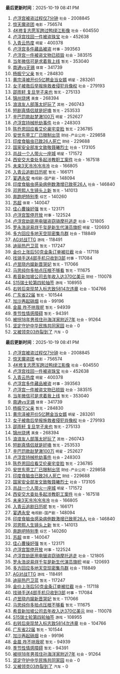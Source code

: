 
**最后更新时间**：2025-10-19 08:41 PM
1. [卢浮宫被盗过程仅7分钟](https://m.weibo.cn/search?containerid=100103type%3D1%26t%3D10%26q%3D%23%E5%8D%A2%E6%B5%AE%E5%AE%AB%E8%A2%AB%E7%9B%97%E8%BF%87%E7%A8%8B%E4%BB%857%E5%88%86%E9%92%9F%23&stream_entry_id=31&isnewpage=1&extparam=seat%3D1%26lcate%3D5001%26realpos%3D1%26filter_type%3Drealtimehot%26q%3D%2523%25E5%258D%25A2%25E6%25B5%25AE%25E5%25AE%25AB%25E8%25A2%25AB%25E7%259B%2597%25E8%25BF%2587%25E7%25A8%258B%25E4%25BB%25857%25E5%2588%2586%25E9%2592%259F%2523%26flag%3D2%26cate%3D5001%26c_type%3D31%26dgr%3D0%26stream_entry_id%3D31%26pos%3D0%26band_rank%3D1%26display_time%3D1760877634%26pre_seqid%3D17608776345940273417166) `社会` - 2008845
2. [惊天魔盗团](https://m.weibo.cn/search?containerid=100103type%3D1%26t%3D10%26q%3D%E6%83%8A%E5%A4%A9%E9%AD%94%E7%9B%97%E5%9B%A2&stream_entry_id=31&isnewpage=1&extparam=seat%3D1%26lcate%3D5001%26realpos%3D2%26filter_type%3Drealtimehot%26q%3D%25E6%2583%258A%25E5%25A4%25A9%25E9%25AD%2594%25E7%259B%2597%25E5%259B%25A2%26flag%3D1%26cate%3D5001%26c_type%3D31%26dgr%3D0%26stream_entry_id%3D31%26pos%3D1%26band_rank%3D2%26display_time%3D1760877634%26pre_seqid%3D17608776345940273417166) `电影` - 756574
3. [4K修复志愿军跨过鸭绿江影像](https://m.weibo.cn/search?containerid=100103type%3D1%26t%3D10%26q%3D%234K%E4%BF%AE%E5%A4%8D%E5%BF%97%E6%84%BF%E5%86%9B%E8%B7%A8%E8%BF%87%E9%B8%AD%E7%BB%BF%E6%B1%9F%E5%BD%B1%E5%83%8F%23&stream_entry_id=31&isnewpage=1&extparam=seat%3D1%26lcate%3D5001%26realpos%3D3%26filter_type%3Drealtimehot%26q%3D%25234K%25E4%25BF%25AE%25E5%25A4%258D%25E5%25BF%2597%25E6%2584%25BF%25E5%2586%259B%25E8%25B7%25A8%25E8%25BF%2587%25E9%25B8%25AD%25E7%25BB%25BF%25E6%25B1%259F%25E5%25BD%25B1%25E5%2583%258F%2523%26flag%3D0%26cate%3D5001%26c_type%3D31%26dgr%3D0%26stream_entry_id%3D31%26pos%3D2%26band_rank%3D3%26display_time%3D1760877634%26pre_seqid%3D17608776345940273417166) `社会` - 604550
4. [卢浮宫找回一件被盗珠宝](https://m.weibo.cn/search?containerid=100103type%3D1%26t%3D10%26q%3D%23%E5%8D%A2%E6%B5%AE%E5%AE%AB%E6%89%BE%E5%9B%9E%E4%B8%80%E4%BB%B6%E8%A2%AB%E7%9B%97%E7%8F%A0%E5%AE%9D%23&stream_entry_id=31&isnewpage=1&extparam=seat%3D1%26lcate%3D5001%26realpos%3D4%26filter_type%3Drealtimehot%26q%3D%2523%25E5%258D%25A2%25E6%25B5%25AE%25E5%25AE%25AB%25E6%2589%25BE%25E5%259B%259E%25E4%25B8%2580%25E4%25BB%25B6%25E8%25A2%25AB%25E7%259B%2597%25E7%258F%25A0%25E5%25AE%259D%2523%26flag%3D1%26cate%3D5001%26c_type%3D31%26dgr%3D0%26stream_entry_id%3D31%26pos%3D3%26band_rank%3D4%26display_time%3D1760877634%26pre_seqid%3D17608776345940273417166) `社会` - 452638
5. [入青云热度](https://m.weibo.cn/search?containerid=100103type%3D1%26t%3D10%26q%3D%E5%85%A5%E9%9D%92%E4%BA%91%E7%83%AD%E5%BA%A6&stream_entry_id=31&isnewpage=1&extparam=seat%3D1%26lcate%3D5001%26realpos%3D5%26filter_type%3Drealtimehot%26q%3D%25E5%2585%25A5%25E9%259D%2592%25E4%25BA%2591%25E7%2583%25AD%25E5%25BA%25A6%26flag%3D1%26cate%3D5001%26c_type%3D31%26dgr%3D0%26stream_entry_id%3D31%26pos%3D4%26band_rank%3D5%26display_time%3D1760877634%26pre_seqid%3D17608776345940273417166) `明星` - 400378
6. [卢浮宫多件藏品被盗](https://m.weibo.cn/search?containerid=100103type%3D1%26t%3D10%26q%3D%23%E5%8D%A2%E6%B5%AE%E5%AE%AB%E5%A4%9A%E4%BB%B6%E8%97%8F%E5%93%81%E8%A2%AB%E7%9B%97%23&stream_entry_id=31&isnewpage=1&extparam=seat%3D1%26lcate%3D5001%26realpos%3D6%26filter_type%3Drealtimehot%26q%3D%2523%25E5%258D%25A2%25E6%25B5%25AE%25E5%25AE%25AB%25E5%25A4%259A%25E4%25BB%25B6%25E8%2597%258F%25E5%2593%2581%25E8%25A2%25AB%25E7%259B%2597%2523%26flag%3D0%26cate%3D5001%26c_type%3D31%26dgr%3D0%26stream_entry_id%3D31%26pos%3D5%26band_rank%3D6%26display_time%3D1760877634%26pre_seqid%3D17608776345940273417166) `时事` - 393563
7. [卢浮宫一件被盗文物已损毁](https://m.weibo.cn/search?containerid=100103type%3D1%26t%3D10%26q%3D%23%E5%8D%A2%E6%B5%AE%E5%AE%AB%E4%B8%80%E4%BB%B6%E8%A2%AB%E7%9B%97%E6%96%87%E7%89%A9%E5%B7%B2%E6%8D%9F%E6%AF%81%23&stream_entry_id=31&isnewpage=1&extparam=seat%3D1%26lcate%3D5001%26realpos%3D7%26filter_type%3Drealtimehot%26q%3D%2523%25E5%258D%25A2%25E6%25B5%25AE%25E5%25AE%25AB%25E4%25B8%2580%25E4%25BB%25B6%25E8%25A2%25AB%25E7%259B%2597%25E6%2596%2587%25E7%2589%25A9%25E5%25B7%25B2%25E6%258D%259F%25E6%25AF%2581%2523%26flag%3D1%26cate%3D5001%26c_type%3D31%26dgr%3D0%26stream_entry_id%3D31%26pos%3D7%26band_rank%3D7%26display_time%3D1760877634%26pre_seqid%3D17608776345940273417166) `社会` - 383515
8. [当年微信可是求着我上线](https://m.weibo.cn/search?containerid=100103type%3D1%26t%3D10%26q%3D%E5%BD%93%E5%B9%B4%E5%BE%AE%E4%BF%A1%E5%8F%AF%E6%98%AF%E6%B1%82%E7%9D%80%E6%88%91%E4%B8%8A%E7%BA%BF&stream_entry_id=31&isnewpage=1&extparam=seat%3D1%26lcate%3D5001%26realpos%3D8%26filter_type%3Drealtimehot%26q%3D%25E5%25BD%2593%25E5%25B9%25B4%25E5%25BE%25AE%25E4%25BF%25A1%25E5%258F%25AF%25E6%2598%25AF%25E6%25B1%2582%25E7%259D%2580%25E6%2588%2591%25E4%25B8%258A%25E7%25BA%25BF%26flag%3D0%26cate%3D5001%26c_type%3D31%26dgr%3D0%26stream_entry_id%3D31%26pos%3D8%26band_rank%3D8%26display_time%3D1760877634%26pre_seqid%3D17608776345940273417166) `暂无` - 353040
9. [南通vs无锡](https://m.weibo.cn/search?containerid=100103type%3D1%26t%3D10%26q%3D%23%E5%8D%97%E9%80%9Avs%E6%97%A0%E9%94%A1%23&stream_entry_id=31&isnewpage=1&extparam=seat%3D1%26lcate%3D5001%26realpos%3D9%26filter_type%3Drealtimehot%26q%3D%2523%25E5%258D%2597%25E9%2580%259Avs%25E6%2597%25A0%25E9%2594%25A1%2523%26flag%3D1%26cate%3D5001%26c_type%3D31%26dgr%3D0%26stream_entry_id%3D31%26pos%3D9%26band_rank%3D9%26display_time%3D1760877634%26pre_seqid%3D17608776345940273417166) `体育` - 341739
10. [杨振宁父亲](https://m.weibo.cn/search?containerid=100103type%3D1%26t%3D10%26q%3D%E6%9D%A8%E6%8C%AF%E5%AE%81%E7%88%B6%E4%BA%B2&stream_entry_id=31&isnewpage=1&extparam=seat%3D1%26lcate%3D5001%26realpos%3D10%26filter_type%3Drealtimehot%26q%3D%25E6%259D%25A8%25E6%258C%25AF%25E5%25AE%2581%25E7%2588%25B6%25E4%25BA%25B2%26flag%3D0%26cate%3D5001%26c_type%3D31%26dgr%3D0%26stream_entry_id%3D31%26pos%3D10%26band_rank%3D10%26display_time%3D1760877634%26pre_seqid%3D17608776345940273417166) `暂无` - 284830
11. [黄宗泽被开价5亿聘金当女婿](https://m.weibo.cn/search?containerid=100103type%3D1%26t%3D10%26q%3D%23%E9%BB%84%E5%AE%97%E6%B3%BD%E8%A2%AB%E5%BC%80%E4%BB%B75%E4%BA%BF%E8%81%98%E9%87%91%E5%BD%93%E5%A5%B3%E5%A9%BF%23&stream_entry_id=31&isnewpage=1&extparam=seat%3D1%26lcate%3D5001%26realpos%3D11%26filter_type%3Drealtimehot%26q%3D%2523%25E9%25BB%2584%25E5%25AE%2597%25E6%25B3%25BD%25E8%25A2%25AB%25E5%25BC%2580%25E4%25BB%25B75%25E4%25BA%25BF%25E8%2581%2598%25E9%2587%2591%25E5%25BD%2593%25E5%25A5%25B3%25E5%25A9%25BF%2523%26flag%3D2%26cate%3D5001%26c_type%3D31%26dgr%3D0%26stream_entry_id%3D31%26pos%3D11%26band_rank%3D11%26display_time%3D1760877634%26pre_seqid%3D17608776345940273417166) `明星` - 283261
12. [女子被救后举报施救者侵犯肖像权](https://m.weibo.cn/search?containerid=100103type%3D1%26t%3D10%26q%3D%23%E5%A5%B3%E5%AD%90%E8%A2%AB%E6%95%91%E5%90%8E%E4%B8%BE%E6%8A%A5%E6%96%BD%E6%95%91%E8%80%85%E4%BE%B5%E7%8A%AF%E8%82%96%E5%83%8F%E6%9D%83%23&stream_entry_id=31&isnewpage=1&extparam=seat%3D1%26lcate%3D5001%26realpos%3D12%26filter_type%3Drealtimehot%26q%3D%2523%25E5%25A5%25B3%25E5%25AD%2590%25E8%25A2%25AB%25E6%2595%2591%25E5%2590%258E%25E4%25B8%25BE%25E6%258A%25A5%25E6%2596%25BD%25E6%2595%2591%25E8%2580%2585%25E4%25BE%25B5%25E7%258A%25AF%25E8%2582%2596%25E5%2583%258F%25E6%259D%2583%2523%26flag%3D0%26cate%3D5001%26c_type%3D31%26dgr%3D0%26stream_entry_id%3D31%26pos%3D12%26band_rank%3D12%26display_time%3D1760877634%26pre_seqid%3D17608776345940273417166) `社会` - 279193
13. [邵雨轩 复旦学子来也](https://m.weibo.cn/search?containerid=100103type%3D1%26t%3D10%26q%3D%E9%82%B5%E9%9B%A8%E8%BD%A9+%E5%A4%8D%E6%97%A6%E5%AD%A6%E5%AD%90%E6%9D%A5%E4%B9%9F&stream_entry_id=31&isnewpage=1&extparam=seat%3D1%26lcate%3D5001%26realpos%3D13%26filter_type%3Drealtimehot%26q%3D%25E9%2582%25B5%25E9%259B%25A8%25E8%25BD%25A9%2520%25E5%25A4%258D%25E6%2597%25A6%25E5%25AD%25A6%25E5%25AD%2590%25E6%259D%25A5%25E4%25B9%259F%26flag%3D1%26cate%3D5001%26c_type%3D31%26dgr%3D0%26stream_entry_id%3D31%26pos%3D13%26band_rank%3D13%26display_time%3D1760877634%26pre_seqid%3D17608776345940273417166) `暂无` - 275133
14. [锦州烧烤](https://m.weibo.cn/search?containerid=100103type%3D1%26t%3D10%26q%3D%E9%94%A6%E5%B7%9E%E7%83%A7%E7%83%A4&stream_entry_id=31&isnewpage=1&extparam=seat%3D1%26lcate%3D5001%26realpos%3D14%26filter_type%3Drealtimehot%26q%3D%25E9%2594%25A6%25E5%25B7%259E%25E7%2583%25A7%25E7%2583%25A4%26flag%3D0%26cate%3D5001%26c_type%3D31%26dgr%3D0%26stream_entry_id%3D31%26pos%3D14%26band_rank%3D14%26display_time%3D1760877634%26pre_seqid%3D17608776345940273417166) `美食` - 268394
15. [浪浪友人部落太好玩了](https://m.weibo.cn/search?containerid=100103type%3D1%26t%3D10%26q%3D%23%E6%B5%AA%E6%B5%AA%E5%8F%8B%E4%BA%BA%E9%83%A8%E8%90%BD%E5%A4%AA%E5%A5%BD%E7%8E%A9%E4%BA%86%23&stream_entry_id=31&isnewpage=1&extparam=seat%3D1%26lcate%3D5001%26realpos%3D15%26filter_type%3Drealtimehot%26q%3D%2523%25E6%25B5%25AA%25E6%25B5%25AA%25E5%258F%258B%25E4%25BA%25BA%25E9%2583%25A8%25E8%2590%25BD%25E5%25A4%25AA%25E5%25A5%25BD%25E7%258E%25A9%25E4%25BA%2586%2523%26flag%3D1%26cate%3D5001%26c_type%3D31%26dgr%3D0%26stream_entry_id%3D31%26pos%3D15%26band_rank%3D15%26display_time%3D1760877634%26pre_seqid%3D17608776345940273417166) `其他` - 260743
16. [短剧真情侣就是好嗑](https://m.weibo.cn/search?containerid=100103type%3D1%26t%3D10%26q%3D%E7%9F%AD%E5%89%A7%E7%9C%9F%E6%83%85%E4%BE%A3%E5%B0%B1%E6%98%AF%E5%A5%BD%E5%97%91&stream_entry_id=31&isnewpage=1&extparam=seat%3D1%26lcate%3D5001%26realpos%3D16%26filter_type%3Drealtimehot%26q%3D%25E7%259F%25AD%25E5%2589%25A7%25E7%259C%259F%25E6%2583%2585%25E4%25BE%25A3%25E5%25B0%25B1%25E6%2598%25AF%25E5%25A5%25BD%25E5%2597%2591%26flag%3D0%26cate%3D5001%26c_type%3D31%26dgr%3D0%26stream_entry_id%3D31%26pos%3D16%26band_rank%3D16%26display_time%3D1760877634%26pre_seqid%3D17608776345940273417166) `暂无` - 253533
17. [辛巴罚款赵梦澈100万](https://m.weibo.cn/search?containerid=100103type%3D1%26t%3D10%26q%3D%23%E8%BE%9B%E5%B7%B4%E7%BD%9A%E6%AC%BE%E8%B5%B5%E6%A2%A6%E6%BE%88100%E4%B8%87%23&stream_entry_id=31&isnewpage=1&extparam=seat%3D1%26lcate%3D5001%26realpos%3D17%26filter_type%3Drealtimehot%26q%3D%2523%25E8%25BE%259B%25E5%25B7%25B4%25E7%25BD%259A%25E6%25AC%25BE%25E8%25B5%25B5%25E6%25A2%25A6%25E6%25BE%2588100%25E4%25B8%2587%2523%26flag%3D0%26cate%3D5001%26c_type%3D31%26dgr%3D0%26stream_entry_id%3D31%26pos%3D17%26band_rank%3D17%26display_time%3D1760877634%26pre_seqid%3D17608776345940273417166) `明星` - 252627
18. [卢浮宫持械抢劫事件](https://m.weibo.cn/search?containerid=100103type%3D1%26t%3D10%26q%3D%23%E5%8D%A2%E6%B5%AE%E5%AE%AB%E6%8C%81%E6%A2%B0%E6%8A%A2%E5%8A%AB%E4%BA%8B%E4%BB%B6%23&stream_entry_id=31&isnewpage=1&extparam=seat%3D1%26lcate%3D5001%26realpos%3D18%26filter_type%3Drealtimehot%26q%3D%2523%25E5%258D%25A2%25E6%25B5%25AE%25E5%25AE%25AB%25E6%258C%2581%25E6%25A2%25B0%25E6%258A%25A2%25E5%258A%25AB%25E4%25BA%258B%25E4%25BB%25B6%2523%26flag%3D0%26cate%3D5001%26c_type%3D31%26dgr%3D0%26stream_entry_id%3D31%26pos%3D18%26band_rank%3D18%26display_time%3D1760877634%26pre_seqid%3D17608776345940273417166) `社会` - 248303
19. [陈乔恩回应看艾伦豪宅变脸](https://m.weibo.cn/search?containerid=100103type%3D1%26t%3D10%26q%3D%E9%99%88%E4%B9%94%E6%81%A9%E5%9B%9E%E5%BA%94%E7%9C%8B%E8%89%BE%E4%BC%A6%E8%B1%AA%E5%AE%85%E5%8F%98%E8%84%B8&stream_entry_id=31&isnewpage=1&extparam=seat%3D1%26lcate%3D5001%26realpos%3D19%26filter_type%3Drealtimehot%26q%3D%25E9%2599%2588%25E4%25B9%2594%25E6%2581%25A9%25E5%259B%259E%25E5%25BA%2594%25E7%259C%258B%25E8%2589%25BE%25E4%25BC%25A6%25E8%25B1%25AA%25E5%25AE%2585%25E5%258F%2598%25E8%2584%25B8%26flag%3D0%26cate%3D5001%26c_type%3D31%26dgr%3D0%26stream_entry_id%3D31%26pos%3D19%26band_rank%3D19%26display_time%3D1760877634%26pre_seqid%3D17608776345940273417166) `暂无` - 236785
20. [安世东莞工厂已限制出货](https://m.weibo.cn/search?containerid=100103type%3D1%26t%3D10%26q%3D%23%E5%AE%89%E4%B8%96%E4%B8%9C%E8%8E%9E%E5%B7%A5%E5%8E%82%E5%B7%B2%E9%99%90%E5%88%B6%E5%87%BA%E8%B4%A7%23&stream_entry_id=31&isnewpage=1&extparam=seat%3D1%26lcate%3D5001%26realpos%3D20%26filter_type%3Drealtimehot%26q%3D%2523%25E5%25AE%2589%25E4%25B8%2596%25E4%25B8%259C%25E8%258E%259E%25E5%25B7%25A5%25E5%258E%2582%25E5%25B7%25B2%25E9%2599%2590%25E5%2588%25B6%25E5%2587%25BA%25E8%25B4%25A7%2523%26flag%3D1%26cate%3D5001%26c_type%3D31%26dgr%3D0%26stream_entry_id%3D31%26pos%3D20%26band_rank%3D20%26display_time%3D1760877634%26pre_seqid%3D17608776345940273417166) `财经-产业公司` - 229858
21. [印度食脑虫已致26人死亡](https://m.weibo.cn/search?containerid=100103type%3D1%26t%3D10%26q%3D%23%E5%8D%B0%E5%BA%A6%E9%A3%9F%E8%84%91%E8%99%AB%E5%B7%B2%E8%87%B426%E4%BA%BA%E6%AD%BB%E4%BA%A1%23&stream_entry_id=31&isnewpage=1&extparam=seat%3D1%26lcate%3D5001%26realpos%3D21%26filter_type%3Drealtimehot%26q%3D%2523%25E5%258D%25B0%25E5%25BA%25A6%25E9%25A3%259F%25E8%2584%2591%25E8%2599%25AB%25E5%25B7%25B2%25E8%2587%25B426%25E4%25BA%25BA%25E6%25AD%25BB%25E4%25BA%25A1%2523%26flag%3D1%26cate%3D5001%26c_type%3D31%26dgr%3D0%26stream_entry_id%3D31%26pos%3D21%26band_rank%3D21%26display_time%3D1760877634%26pre_seqid%3D17608776345940273417166) `财经` - 229688
22. [国家安全部发文致敬聂曦烈士](https://m.weibo.cn/search?containerid=100103type%3D1%26t%3D10%26q%3D%23%E5%9B%BD%E5%AE%B6%E5%AE%89%E5%85%A8%E9%83%A8%E5%8F%91%E6%96%87%E8%87%B4%E6%95%AC%E8%81%82%E6%9B%A6%E7%83%88%E5%A3%AB%23&stream_entry_id=31&isnewpage=1&extparam=seat%3D1%26lcate%3D5001%26realpos%3D22%26filter_type%3Drealtimehot%26q%3D%2523%25E5%259B%25BD%25E5%25AE%25B6%25E5%25AE%2589%25E5%2585%25A8%25E9%2583%25A8%25E5%258F%2591%25E6%2596%2587%25E8%2587%25B4%25E6%2595%25AC%25E8%2581%2582%25E6%259B%25A6%25E7%2583%2588%25E5%25A3%25AB%2523%26flag%3D1%26cate%3D5001%26c_type%3D31%26dgr%3D0%26stream_entry_id%3D31%26pos%3D22%26band_rank%3D22%26display_time%3D1760877634%26pre_seqid%3D17608776345940273417166) `社会` - 173105
23. [肖战一个人带火一座城](https://m.weibo.cn/search?containerid=100103type%3D1%26t%3D10%26q%3D%23%E8%82%96%E6%88%98%E4%B8%80%E4%B8%AA%E4%BA%BA%E5%B8%A6%E7%81%AB%E4%B8%80%E5%BA%A7%E5%9F%8E%23&stream_entry_id=31&isnewpage=1&extparam=seat%3D1%26lcate%3D5001%26realpos%3D23%26filter_type%3Drealtimehot%26q%3D%2523%25E8%2582%2596%25E6%2588%2598%25E4%25B8%2580%25E4%25B8%25AA%25E4%25BA%25BA%25E5%25B8%25A6%25E7%2581%25AB%25E4%25B8%2580%25E5%25BA%25A7%25E5%259F%258E%2523%26flag%3D0%26cate%3D5001%26c_type%3D31%26dgr%3D0%26stream_entry_id%3D31%26pos%3D23%26band_rank%3D23%26display_time%3D1760877634%26pre_seqid%3D17608776345940273417166) `明星` - 171572
24. [西安交大查处多起涉教职工案件](https://m.weibo.cn/search?containerid=100103type%3D1%26t%3D10%26q%3D%23%E8%A5%BF%E5%AE%89%E4%BA%A4%E5%A4%A7%E6%9F%A5%E5%A4%84%E5%A4%9A%E8%B5%B7%E6%B6%89%E6%95%99%E8%81%8C%E5%B7%A5%E6%A1%88%E4%BB%B6%23&stream_entry_id=31&isnewpage=1&extparam=seat%3D1%26lcate%3D5001%26realpos%3D24%26filter_type%3Drealtimehot%26q%3D%2523%25E8%25A5%25BF%25E5%25AE%2589%25E4%25BA%25A4%25E5%25A4%25A7%25E6%259F%25A5%25E5%25A4%2584%25E5%25A4%259A%25E8%25B5%25B7%25E6%25B6%2589%25E6%2595%2599%25E8%2581%258C%25E5%25B7%25A5%25E6%25A1%2588%25E4%25BB%25B6%2523%26flag%3D1%26cate%3D5001%26c_type%3D31%26dgr%3D0%26stream_entry_id%3D31%26pos%3D24%26band_rank%3D24%26display_time%3D1760877634%26pre_seqid%3D17608776345940273417166) `社会` - 167518
25. [未来3天冷冷冷冷冷](https://m.weibo.cn/search?containerid=100103type%3D1%26t%3D10%26q%3D%23%E6%9C%AA%E6%9D%A53%E5%A4%A9%E5%86%B7%E5%86%B7%E5%86%B7%E5%86%B7%E5%86%B7%23&stream_entry_id=31&isnewpage=1&extparam=seat%3D1%26lcate%3D5001%26realpos%3D25%26filter_type%3Drealtimehot%26q%3D%2523%25E6%259C%25AA%25E6%259D%25A53%25E5%25A4%25A9%25E5%2586%25B7%25E5%2586%25B7%25E5%2586%25B7%25E5%2586%25B7%25E5%2586%25B7%2523%26flag%3D0%26cate%3D5001%26c_type%3D31%26dgr%3D0%26stream_entry_id%3D31%26pos%3D25%26band_rank%3D25%26display_time%3D1760877634%26pre_seqid%3D17608776345940273417166) `社会` - 166805
26. [入青云追剧日历呢](https://m.weibo.cn/search?containerid=100103type%3D1%26t%3D10%26q%3D%E5%85%A5%E9%9D%92%E4%BA%91%E8%BF%BD%E5%89%A7%E6%97%A5%E5%8E%86%E5%91%A2&stream_entry_id=31&isnewpage=1&extparam=seat%3D1%26lcate%3D5001%26realpos%3D26%26filter_type%3Drealtimehot%26q%3D%25E5%2585%25A5%25E9%259D%2592%25E4%25BA%2591%25E8%25BF%25BD%25E5%2589%25A7%25E6%2597%25A5%25E5%258E%2586%25E5%2591%25A2%26flag%3D1%26cate%3D5001%26c_type%3D31%26dgr%3D0%26stream_entry_id%3D31%26pos%3D26%26band_rank%3D26%26display_time%3D1760877634%26pre_seqid%3D17608776345940273417166) `暂无` - 166171
27. [宴遇永安](https://m.weibo.cn/search?containerid=100103type%3D1%26t%3D10%26q%3D%E5%AE%B4%E9%81%87%E6%B0%B8%E5%AE%89&stream_entry_id=31&isnewpage=1&extparam=seat%3D1%26lcate%3D5001%26realpos%3D27%26filter_type%3Drealtimehot%26q%3D%25E5%25AE%25B4%25E9%2581%2587%25E6%25B0%25B8%25E5%25AE%2589%26flag%3D1%26cate%3D5001%26c_type%3D31%26dgr%3D0%26stream_entry_id%3D31%26pos%3D27%26band_rank%3D27%26display_time%3D1760877634%26pre_seqid%3D17608776345940273417166) `电视剧-国产剧` - 148094
28. [印度食脑虫感染病例数激增已致死26人](https://m.weibo.cn/search?containerid=100103type%3D1%26t%3D10%26q%3D%23%E5%8D%B0%E5%BA%A6%E9%A3%9F%E8%84%91%E8%99%AB%E6%84%9F%E6%9F%93%E7%97%85%E4%BE%8B%E6%95%B0%E6%BF%80%E5%A2%9E%E5%B7%B2%E8%87%B4%E6%AD%BB26%E4%BA%BA%23&stream_entry_id=31&isnewpage=1&extparam=seat%3D1%26lcate%3D5001%26realpos%3D28%26filter_type%3Drealtimehot%26q%3D%2523%25E5%258D%25B0%25E5%25BA%25A6%25E9%25A3%259F%25E8%2584%2591%25E8%2599%25AB%25E6%2584%259F%25E6%259F%2593%25E7%2597%2585%25E4%25BE%258B%25E6%2595%25B0%25E6%25BF%2580%25E5%25A2%259E%25E5%25B7%25B2%25E8%2587%25B4%25E6%25AD%25BB26%25E4%25BA%25BA%2523%26flag%3D1%26cate%3D5001%26c_type%3D31%26dgr%3D0%26stream_entry_id%3D31%26pos%3D28%26band_rank%3D28%26display_time%3D1760877634%26pre_seqid%3D17608776345940273417166) `社会` - 146840
29. [邓恩熙人生镜头上新](https://m.weibo.cn/search?containerid=100103type%3D1%26t%3D10%26q%3D%E9%82%93%E6%81%A9%E7%86%99%E4%BA%BA%E7%94%9F%E9%95%9C%E5%A4%B4%E4%B8%8A%E6%96%B0&stream_entry_id=31&isnewpage=1&extparam=seat%3D1%26lcate%3D5001%26realpos%3D29%26filter_type%3Drealtimehot%26q%3D%25E9%2582%2593%25E6%2581%25A9%25E7%2586%2599%25E4%25BA%25BA%25E7%2594%259F%25E9%2595%259C%25E5%25A4%25B4%25E4%25B8%258A%25E6%2596%25B0%26flag%3D1%26cate%3D5001%26c_type%3D31%26dgr%3D0%26stream_entry_id%3D31%26pos%3D29%26band_rank%3D29%26display_time%3D1760877634%26pre_seqid%3D17608776345940273417166) `暂无` - 141013
30. [奔跑吧特别季](https://m.weibo.cn/search?containerid=100103type%3D1%26t%3D10%26q%3D%23%E5%A5%94%E8%B7%91%E5%90%A7%E7%89%B9%E5%88%AB%E5%AD%A3%23&stream_entry_id=31&isnewpage=1&extparam=seat%3D1%26lcate%3D5001%26realpos%3D30%26filter_type%3Drealtimehot%26q%3D%2523%25E5%25A5%2594%25E8%25B7%2591%25E5%2590%25A7%25E7%2589%25B9%25E5%2588%25AB%25E5%25AD%25A3%2523%26flag%3D1%26cate%3D5001%26c_type%3D31%26dgr%3D0%26stream_entry_id%3D31%26pos%3D30%26band_rank%3D30%26display_time%3D1760877634%26pre_seqid%3D17608776345940273417166) `综艺` - 140260
31. [苏超](https://m.weibo.cn/search?containerid=100103type%3D1%26t%3D10%26q%3D%E8%8B%8F%E8%B6%85&stream_entry_id=31&isnewpage=1&extparam=seat%3D1%26lcate%3D5001%26realpos%3D31%26filter_type%3Drealtimehot%26q%3D%25E8%258B%258F%25E8%25B6%2585%26flag%3D1%26cate%3D5001%26c_type%3D31%26dgr%3D0%26stream_entry_id%3D31%26pos%3D31%26band_rank%3D31%26display_time%3D1760877634%26pre_seqid%3D17608776345940273417166) `体育` - 140047
32. [佳心曹操好强](https://m.weibo.cn/search?containerid=100103type%3D1%26t%3D10%26q%3D%E4%BD%B3%E5%BF%83%E6%9B%B9%E6%93%8D%E5%A5%BD%E5%BC%BA&stream_entry_id=31&isnewpage=1&extparam=seat%3D1%26lcate%3D5001%26realpos%3D32%26filter_type%3Drealtimehot%26q%3D%25E4%25BD%25B3%25E5%25BF%2583%25E6%259B%25B9%25E6%2593%258D%25E5%25A5%25BD%25E5%25BC%25BA%26flag%3D1%26cate%3D5001%26c_type%3D31%26dgr%3D0%26stream_entry_id%3D31%26pos%3D32%26band_rank%3D32%26display_time%3D1760877634%26pre_seqid%3D17608776345940273417166) `暂无` - 123171
33. [卢浮宫暂停开放](https://m.weibo.cn/search?containerid=100103type%3D1%26t%3D10%26q%3D%23%E5%8D%A2%E6%B5%AE%E5%AE%AB%E6%9A%82%E5%81%9C%E5%BC%80%E6%94%BE%23&stream_entry_id=31&isnewpage=1&extparam=seat%3D1%26lcate%3D5001%26realpos%3D33%26filter_type%3Drealtimehot%26q%3D%2523%25E5%258D%25A2%25E6%25B5%25AE%25E5%25AE%25AB%25E6%259A%2582%25E5%2581%259C%25E5%25BC%2580%25E6%2594%25BE%2523%26flag%3D0%26cate%3D5001%26c_type%3D31%26dgr%3D0%26stream_entry_id%3D31%26pos%3D33%26band_rank%3D33%26display_time%3D1760877634%26pre_seqid%3D17608776345940273417166) `时事` - 122524
34. [卢浮宫劫匪用电锯盗窃骑摩托逃走](https://m.weibo.cn/search?containerid=100103type%3D1%26t%3D10%26q%3D%23%E5%8D%A2%E6%B5%AE%E5%AE%AB%E5%8A%AB%E5%8C%AA%E7%94%A8%E7%94%B5%E9%94%AF%E7%9B%97%E7%AA%83%E9%AA%91%E6%91%A9%E6%89%98%E9%80%83%E8%B5%B0%23&stream_entry_id=31&isnewpage=1&extparam=seat%3D1%26lcate%3D5001%26realpos%3D34%26filter_type%3Drealtimehot%26q%3D%2523%25E5%258D%25A2%25E6%25B5%25AE%25E5%25AE%25AB%25E5%258A%25AB%25E5%258C%25AA%25E7%2594%25A8%25E7%2594%25B5%25E9%2594%25AF%25E7%259B%2597%25E7%25AA%2583%25E9%25AA%2591%25E6%2591%25A9%25E6%2589%2598%25E9%2580%2583%25E8%25B5%25B0%2523%26flag%3D1%26cate%3D5001%26c_type%3D31%26dgr%3D0%26stream_entry_id%3D31%26pos%3D34%26band_rank%3D34%26display_time%3D1760877634%26pre_seqid%3D17608776345940273417166) `社会` - 121805
35. [罗永浩说易烊千玺是新生代演员旗帜](https://m.weibo.cn/search?containerid=100103type%3D1%26t%3D10%26q%3D%23%E7%BD%97%E6%B0%B8%E6%B5%A9%E8%AF%B4%E6%98%93%E7%83%8A%E5%8D%83%E7%8E%BA%E6%98%AF%E6%96%B0%E7%94%9F%E4%BB%A3%E6%BC%94%E5%91%98%E6%97%97%E5%B8%9C%23&stream_entry_id=31&isnewpage=1&extparam=seat%3D1%26lcate%3D5001%26realpos%3D35%26filter_type%3Drealtimehot%26q%3D%2523%25E7%25BD%2597%25E6%25B0%25B8%25E6%25B5%25A9%25E8%25AF%25B4%25E6%2598%2593%25E7%2583%258A%25E5%258D%2583%25E7%258E%25BA%25E6%2598%25AF%25E6%2596%25B0%25E7%2594%259F%25E4%25BB%25A3%25E6%25BC%2594%25E5%2591%2598%25E6%2597%2597%25E5%25B8%259C%2523%26flag%3D1%26cate%3D5001%26c_type%3D31%26dgr%3D0%26stream_entry_id%3D31%26pos%3D35%26band_rank%3D35%26display_time%3D1760877634%26pre_seqid%3D17608776345940273417166) `明星` - 120693
36. [多方回应多地天空现密集鸟群](https://m.weibo.cn/search?containerid=100103type%3D1%26t%3D10%26q%3D%23%E5%A4%9A%E6%96%B9%E5%9B%9E%E5%BA%94%E5%A4%9A%E5%9C%B0%E5%A4%A9%E7%A9%BA%E7%8E%B0%E5%AF%86%E9%9B%86%E9%B8%9F%E7%BE%A4%23&stream_entry_id=31&isnewpage=1&extparam=seat%3D1%26lcate%3D5001%26realpos%3D36%26filter_type%3Drealtimehot%26q%3D%2523%25E5%25A4%259A%25E6%2596%25B9%25E5%259B%259E%25E5%25BA%2594%25E5%25A4%259A%25E5%259C%25B0%25E5%25A4%25A9%25E7%25A9%25BA%25E7%258E%25B0%25E5%25AF%2586%25E9%259B%2586%25E9%25B8%259F%25E7%25BE%25A4%2523%26flag%3D1%26cate%3D5001%26c_type%3D31%26dgr%3D0%26stream_entry_id%3D31%26pos%3D36%26band_rank%3D36%26display_time%3D1760877634%26pre_seqid%3D17608776345940273417166) `社会` - 118849
37. [AG对战TTG](https://m.weibo.cn/search?containerid=100103type%3D1%26t%3D10%26q%3D%23AG%E5%AF%B9%E6%88%98TTG%23&stream_entry_id=31&isnewpage=1&extparam=seat%3D1%26lcate%3D5001%26realpos%3D37%26filter_type%3Drealtimehot%26q%3D%2523AG%25E5%25AF%25B9%25E6%2588%2598TTG%2523%26flag%3D0%26cate%3D5001%26c_type%3D31%26dgr%3D0%26stream_entry_id%3D31%26pos%3D37%26band_rank%3D37%26display_time%3D1760877634%26pre_seqid%3D17608776345940273417166) `游戏` - 118491
38. [迪丽热巴卫蓝](https://m.weibo.cn/search?containerid=100103type%3D1%26t%3D10%26q%3D%23%E8%BF%AA%E4%B8%BD%E7%83%AD%E5%B7%B4%E5%8D%AB%E8%93%9D%23&stream_entry_id=31&isnewpage=1&extparam=seat%3D1%26lcate%3D5001%26realpos%3D38%26filter_type%3Drealtimehot%26q%3D%2523%25E8%25BF%25AA%25E4%25B8%25BD%25E7%2583%25AD%25E5%25B7%25B4%25E5%258D%25AB%25E8%2593%259D%2523%26flag%3D0%26cate%3D5001%26c_type%3D31%26dgr%3D0%26stream_entry_id%3D31%26pos%3D38%26band_rank%3D38%26display_time%3D1760877634%26pre_seqid%3D17608776345940273417166) `暂无` - 117247
39. [金价上涨后50克金条订单被拦截](https://m.weibo.cn/search?containerid=100103type%3D1%26t%3D10%26q%3D%23%E9%87%91%E4%BB%B7%E4%B8%8A%E6%B6%A8%E5%90%8E50%E5%85%8B%E9%87%91%E6%9D%A1%E8%AE%A2%E5%8D%95%E8%A2%AB%E6%8B%A6%E6%88%AA%23&stream_entry_id=31&isnewpage=1&extparam=seat%3D1%26lcate%3D5001%26realpos%3D39%26filter_type%3Drealtimehot%26q%3D%2523%25E9%2587%2591%25E4%25BB%25B7%25E4%25B8%258A%25E6%25B6%25A8%25E5%2590%258E50%25E5%2585%258B%25E9%2587%2591%25E6%259D%25A1%25E8%25AE%25A2%25E5%258D%2595%25E8%25A2%25AB%25E6%258B%25A6%25E6%2588%25AA%2523%26flag%3D1%26cate%3D5001%26c_type%3D31%26dgr%3D0%26stream_entry_id%3D31%26pos%3D39%26band_rank%3D39%26display_time%3D1760877634%26pre_seqid%3D17608776345940273417166) `社会` - 117118
40. [找骑手送4部手机只收到3部](https://m.weibo.cn/search?containerid=100103type%3D1%26t%3D10%26q%3D%23%E6%89%BE%E9%AA%91%E6%89%8B%E9%80%814%E9%83%A8%E6%89%8B%E6%9C%BA%E5%8F%AA%E6%94%B6%E5%88%B03%E9%83%A8%23&stream_entry_id=31&isnewpage=1&extparam=seat%3D1%26lcate%3D5001%26realpos%3D40%26filter_type%3Drealtimehot%26q%3D%2523%25E6%2589%25BE%25E9%25AA%2591%25E6%2589%258B%25E9%2580%25814%25E9%2583%25A8%25E6%2589%258B%25E6%259C%25BA%25E5%258F%25AA%25E6%2594%25B6%25E5%2588%25B03%25E9%2583%25A8%2523%26flag%3D1%26cate%3D5001%26c_type%3D31%26dgr%3D0%26stream_entry_id%3D31%26pos%3D40%26band_rank%3D40%26display_time%3D1760877634%26pre_seqid%3D17608776345940273417166) `时事` - 117084
41. [卢昱晓内娱新晋哭妃](https://m.weibo.cn/search?containerid=100103type%3D1%26t%3D10%26q%3D%E5%8D%A2%E6%98%B1%E6%99%93%E5%86%85%E5%A8%B1%E6%96%B0%E6%99%8B%E5%93%AD%E5%A6%83&stream_entry_id=31&isnewpage=1&extparam=seat%3D1%26lcate%3D5001%26realpos%3D41%26filter_type%3Drealtimehot%26q%3D%25E5%258D%25A2%25E6%2598%25B1%25E6%2599%2593%25E5%2586%2585%25E5%25A8%25B1%25E6%2596%25B0%25E6%2599%258B%25E5%2593%25AD%25E5%25A6%2583%26flag%3D1%26cate%3D5001%26c_type%3D31%26dgr%3D0%26stream_entry_id%3D31%26pos%3D41%26band_rank%3D41%26display_time%3D1760877634%26pre_seqid%3D17608776345940273417166) `暂无` - 117066
42. [马思纯你多拍点压根不够看](https://m.weibo.cn/search?containerid=100103type%3D1%26t%3D10%26q%3D%E9%A9%AC%E6%80%9D%E7%BA%AF%E4%BD%A0%E5%A4%9A%E6%8B%8D%E7%82%B9%E5%8E%8B%E6%A0%B9%E4%B8%8D%E5%A4%9F%E7%9C%8B&stream_entry_id=31&isnewpage=1&extparam=seat%3D1%26lcate%3D5001%26realpos%3D42%26filter_type%3Drealtimehot%26q%3D%25E9%25A9%25AC%25E6%2580%259D%25E7%25BA%25AF%25E4%25BD%25A0%25E5%25A4%259A%25E6%258B%258D%25E7%2582%25B9%25E5%258E%258B%25E6%25A0%25B9%25E4%25B8%258D%25E5%25A4%259F%25E7%259C%258B%26flag%3D1%26cate%3D5001%26c_type%3D31%26dgr%3D0%26stream_entry_id%3D31%26pos%3D42%26band_rank%3D42%26display_time%3D1760877634%26pre_seqid%3D17608776345940273417166) `暂无` - 111675
43. [希音新加坡公司去年收入达370亿美元](https://m.weibo.cn/search?containerid=100103type%3D1%26t%3D10%26q%3D%23%E5%B8%8C%E9%9F%B3%E6%96%B0%E5%8A%A0%E5%9D%A1%E5%85%AC%E5%8F%B8%E5%8E%BB%E5%B9%B4%E6%94%B6%E5%85%A5%E8%BE%BE370%E4%BA%BF%E7%BE%8E%E5%85%83%23&stream_entry_id=31&isnewpage=1&extparam=seat%3D1%26lcate%3D5001%26realpos%3D43%26filter_type%3Drealtimehot%26q%3D%2523%25E5%25B8%258C%25E9%259F%25B3%25E6%2596%25B0%25E5%258A%25A0%25E5%259D%25A1%25E5%2585%25AC%25E5%258F%25B8%25E5%258E%25BB%25E5%25B9%25B4%25E6%2594%25B6%25E5%2585%25A5%25E8%25BE%25BE370%25E4%25BA%25BF%25E7%25BE%258E%25E5%2585%2583%2523%26flag%3D1%26cate%3D5001%26c_type%3D31%26dgr%3D0%26stream_entry_id%3D31%26pos%3D43%26band_rank%3D43%26display_time%3D1760877634%26pre_seqid%3D17608776345940273417166) `财经` - 110078
44. [S15瑞士轮第四轮抽签](https://m.weibo.cn/search?containerid=100103type%3D1%26t%3D10%26q%3D%23S15%E7%91%9E%E5%A3%AB%E8%BD%AE%E7%AC%AC%E5%9B%9B%E8%BD%AE%E6%8A%BD%E7%AD%BE%23&stream_entry_id=31&isnewpage=1&extparam=seat%3D1%26lcate%3D5001%26realpos%3D44%26filter_type%3Drealtimehot%26q%3D%2523S15%25E7%2591%259E%25E5%25A3%25AB%25E8%25BD%25AE%25E7%25AC%25AC%25E5%259B%259B%25E8%25BD%25AE%25E6%258A%25BD%25E7%25AD%25BE%2523%26flag%3D0%26cate%3D5001%26c_type%3D31%26dgr%3D0%26stream_entry_id%3D31%26pos%3D44%26band_rank%3D44%26display_time%3D1760877634%26pre_seqid%3D17608776345940273417166) `游戏` - 108955
45. [右转后突现禁入标志致5814次违章](https://m.weibo.cn/search?containerid=100103type%3D1%26t%3D10%26q%3D%23%E5%8F%B3%E8%BD%AC%E5%90%8E%E7%AA%81%E7%8E%B0%E7%A6%81%E5%85%A5%E6%A0%87%E5%BF%97%E8%87%B45814%E6%AC%A1%E8%BF%9D%E7%AB%A0%23&stream_entry_id=31&isnewpage=1&extparam=seat%3D1%26lcate%3D5001%26realpos%3D45%26filter_type%3Drealtimehot%26q%3D%2523%25E5%258F%25B3%25E8%25BD%25AC%25E5%2590%258E%25E7%25AA%2581%25E7%258E%25B0%25E7%25A6%2581%25E5%2585%25A5%25E6%25A0%2587%25E5%25BF%2597%25E8%2587%25B45814%25E6%25AC%25A1%25E8%25BF%259D%25E7%25AB%25A0%2523%26flag%3D1%26cate%3D5001%26c_type%3D31%26dgr%3D0%26stream_entry_id%3D31%26pos%3D45%26band_rank%3D45%26display_time%3D1760877634%26pre_seqid%3D17608776345940273417166) `社会` - 104766
46. [广东省22届](https://m.weibo.cn/search?containerid=100103type%3D1%26t%3D10%26q%3D%E5%B9%BF%E4%B8%9C%E7%9C%8122%E5%B1%8A&stream_entry_id=31&isnewpage=1&extparam=seat%3D1%26lcate%3D5001%26realpos%3D46%26filter_type%3Drealtimehot%26q%3D%25E5%25B9%25BF%25E4%25B8%259C%25E7%259C%258122%25E5%25B1%258A%26flag%3D1%26cate%3D5001%26c_type%3D31%26dgr%3D0%26stream_entry_id%3D31%26pos%3D46%26band_rank%3D46%26display_time%3D1760877634%26pre_seqid%3D17608776345940273417166) `暂无` - 101544
47. [加沙再起硝烟](https://m.weibo.cn/search?containerid=100103type%3D1%26t%3D10%26q%3D%23%E5%8A%A0%E6%B2%99%E5%86%8D%E8%B5%B7%E7%A1%9D%E7%83%9F%23&stream_entry_id=31&isnewpage=1&extparam=seat%3D1%26lcate%3D5001%26realpos%3D47%26filter_type%3Drealtimehot%26q%3D%2523%25E5%258A%25A0%25E6%25B2%2599%25E5%2586%258D%25E8%25B5%25B7%25E7%25A1%259D%25E7%2583%259F%2523%26flag%3D1%26cate%3D5001%26c_type%3D31%26dgr%3D0%26stream_entry_id%3D31%26pos%3D47%26band_rank%3D47%26display_time%3D1760877634%26pre_seqid%3D17608776345940273417166) `社会` - 99196
48. [金晨 咋不哄我呢](https://m.weibo.cn/search?containerid=100103type%3D1%26t%3D10%26q%3D%E9%87%91%E6%99%A8+%E5%92%8B%E4%B8%8D%E5%93%84%E6%88%91%E5%91%A2&stream_entry_id=31&isnewpage=1&extparam=seat%3D1%26lcate%3D5001%26realpos%3D48%26filter_type%3Drealtimehot%26q%3D%25E9%2587%2591%25E6%2599%25A8%2520%25E5%2592%258B%25E4%25B8%258D%25E5%2593%2584%25E6%2588%2591%25E5%2591%25A2%26flag%3D1%26cate%3D5001%26c_type%3D31%26dgr%3D0%26stream_entry_id%3D31%26pos%3D48%26band_rank%3D48%26display_time%3D1760877634%26pre_seqid%3D17608776345940273417166) `暂无` - 94939
49. [季节性情感障碍](https://m.weibo.cn/search?containerid=100103type%3D1%26t%3D10%26q%3D%E5%AD%A3%E8%8A%82%E6%80%A7%E6%83%85%E6%84%9F%E9%9A%9C%E7%A2%8D&stream_entry_id=31&isnewpage=1&extparam=seat%3D1%26lcate%3D5001%26realpos%3D49%26filter_type%3Drealtimehot%26q%3D%25E5%25AD%25A3%25E8%258A%2582%25E6%2580%25A7%25E6%2583%2585%25E6%2584%259F%25E9%259A%259C%25E7%25A2%258D%26flag%3D1%26cate%3D5001%26c_type%3D31%26dgr%3D0%26stream_entry_id%3D31%26pos%3D49%26band_rank%3D49%26display_time%3D1760877634%26pre_seqid%3D17608776345940273417166) `暂无` - 94391
50. [被拐18年男孩住孙海洋家附近7年](https://m.weibo.cn/search?containerid=100103type%3D1%26t%3D10%26q%3D%23%E8%A2%AB%E6%8B%9018%E5%B9%B4%E7%94%B7%E5%AD%A9%E4%BD%8F%E5%AD%99%E6%B5%B7%E6%B4%8B%E5%AE%B6%E9%99%84%E8%BF%917%E5%B9%B4%23&stream_entry_id=31&isnewpage=1&extparam=seat%3D1%26lcate%3D5001%26realpos%3D50%26filter_type%3Drealtimehot%26q%3D%2523%25E8%25A2%25AB%25E6%258B%259018%25E5%25B9%25B4%25E7%2594%25B7%25E5%25AD%25A9%25E4%25BD%258F%25E5%25AD%2599%25E6%25B5%25B7%25E6%25B4%258B%25E5%25AE%25B6%25E9%2599%2584%25E8%25BF%25917%25E5%25B9%25B4%2523%26flag%3D0%26cate%3D5001%26c_type%3D31%26dgr%3D0%26stream_entry_id%3D31%26pos%3D50%26band_rank%3D50%26display_time%3D1760877634%26pre_seqid%3D17608776345940273417166) `社会` - 91264
51. [坚定守护中华民族共同家园](https://m.weibo.cn/search?containerid=100103type%3D1%26t%3D10%26q%3D%23%E5%9D%9A%E5%AE%9A%E5%AE%88%E6%8A%A4%E4%B8%AD%E5%8D%8E%E6%B0%91%E6%97%8F%E5%85%B1%E5%90%8C%E5%AE%B6%E5%9B%AD%23&stream_entry_id=51&isnewpage=1&extparam=seat%3D1%26cate%3D10103%26stream_entry_id%3D51%26pos%3D0%26filter_type%3Drealtimehot%26q%3D%2523%25E5%259D%259A%25E5%25AE%259A%25E5%25AE%2588%25E6%258A%25A4%25E4%25B8%25AD%25E5%258D%258E%25E6%25B0%2591%25E6%2597%258F%25E5%2585%25B1%25E5%2590%258C%25E5%25AE%25B6%25E5%259B%25AD%2523%26dgr%3D0%26c_type%3D51%26display_time%3D1760877634%26pre_seqid%3D17608776345940273417166) `社会` - 0
52. [又被领克03炸裂到了](https://m.weibo.cn/search?containerid=100103type%3D1%26t%3D10%26q%3D%23%E5%8F%88%E8%A2%AB%E9%A2%86%E5%85%8B03%E7%82%B8%E8%A3%82%E5%88%B0%E4%BA%86%23&stream_entry_id=31&isnewpage=1&extparam=seat%3D1%26lcate%3D5001%26topic_ad%3D1%26is_ad_pos%3D1%26filter_type%3Drealtimehot%26q%3D%2523%25E5%258F%2588%25E8%25A2%25AB%25E9%25A2%2586%25E5%2585%258B03%25E7%2582%25B8%25E8%25A3%2582%25E5%2588%25B0%25E4%25BA%2586%2523%26c_type%3D31%26adid%3D307428%26cate%3D5001%26dgr%3D0%26stream_entry_id%3D31%26pos%3D6%26band_rank%3D7%26display_time%3D1760877634%26pre_seqid%3D17608776345940273417166) `汽车` - 0


**最后更新时间**：2025-10-19 08:41 PM
1. [卢浮宫被盗过程仅7分钟](https://m.weibo.cn/search?containerid=100103type%3D1%26t%3D10%26q%3D%23%E5%8D%A2%E6%B5%AE%E5%AE%AB%E8%A2%AB%E7%9B%97%E8%BF%87%E7%A8%8B%E4%BB%857%E5%88%86%E9%92%9F%23&stream_entry_id=31&isnewpage=1&extparam=seat%3D1%26lcate%3D5001%26realpos%3D1%26filter_type%3Drealtimehot%26q%3D%2523%25E5%258D%25A2%25E6%25B5%25AE%25E5%25AE%25AB%25E8%25A2%25AB%25E7%259B%2597%25E8%25BF%2587%25E7%25A8%258B%25E4%25BB%25857%25E5%2588%2586%25E9%2592%259F%2523%26flag%3D2%26cate%3D5001%26c_type%3D31%26dgr%3D0%26stream_entry_id%3D31%26pos%3D0%26band_rank%3D1%26display_time%3D1760877634%26pre_seqid%3D17608776345940273417166) `社会` - 2008845
2. [惊天魔盗团](https://m.weibo.cn/search?containerid=100103type%3D1%26t%3D10%26q%3D%E6%83%8A%E5%A4%A9%E9%AD%94%E7%9B%97%E5%9B%A2&stream_entry_id=31&isnewpage=1&extparam=seat%3D1%26lcate%3D5001%26realpos%3D2%26filter_type%3Drealtimehot%26q%3D%25E6%2583%258A%25E5%25A4%25A9%25E9%25AD%2594%25E7%259B%2597%25E5%259B%25A2%26flag%3D1%26cate%3D5001%26c_type%3D31%26dgr%3D0%26stream_entry_id%3D31%26pos%3D1%26band_rank%3D2%26display_time%3D1760877634%26pre_seqid%3D17608776345940273417166) `电影` - 756574
3. [4K修复志愿军跨过鸭绿江影像](https://m.weibo.cn/search?containerid=100103type%3D1%26t%3D10%26q%3D%234K%E4%BF%AE%E5%A4%8D%E5%BF%97%E6%84%BF%E5%86%9B%E8%B7%A8%E8%BF%87%E9%B8%AD%E7%BB%BF%E6%B1%9F%E5%BD%B1%E5%83%8F%23&stream_entry_id=31&isnewpage=1&extparam=seat%3D1%26lcate%3D5001%26realpos%3D3%26filter_type%3Drealtimehot%26q%3D%25234K%25E4%25BF%25AE%25E5%25A4%258D%25E5%25BF%2597%25E6%2584%25BF%25E5%2586%259B%25E8%25B7%25A8%25E8%25BF%2587%25E9%25B8%25AD%25E7%25BB%25BF%25E6%25B1%259F%25E5%25BD%25B1%25E5%2583%258F%2523%26flag%3D0%26cate%3D5001%26c_type%3D31%26dgr%3D0%26stream_entry_id%3D31%26pos%3D2%26band_rank%3D3%26display_time%3D1760877634%26pre_seqid%3D17608776345940273417166) `社会` - 604550
4. [卢浮宫找回一件被盗珠宝](https://m.weibo.cn/search?containerid=100103type%3D1%26t%3D10%26q%3D%23%E5%8D%A2%E6%B5%AE%E5%AE%AB%E6%89%BE%E5%9B%9E%E4%B8%80%E4%BB%B6%E8%A2%AB%E7%9B%97%E7%8F%A0%E5%AE%9D%23&stream_entry_id=31&isnewpage=1&extparam=seat%3D1%26lcate%3D5001%26realpos%3D4%26filter_type%3Drealtimehot%26q%3D%2523%25E5%258D%25A2%25E6%25B5%25AE%25E5%25AE%25AB%25E6%2589%25BE%25E5%259B%259E%25E4%25B8%2580%25E4%25BB%25B6%25E8%25A2%25AB%25E7%259B%2597%25E7%258F%25A0%25E5%25AE%259D%2523%26flag%3D1%26cate%3D5001%26c_type%3D31%26dgr%3D0%26stream_entry_id%3D31%26pos%3D3%26band_rank%3D4%26display_time%3D1760877634%26pre_seqid%3D17608776345940273417166) `社会` - 452638
5. [入青云热度](https://m.weibo.cn/search?containerid=100103type%3D1%26t%3D10%26q%3D%E5%85%A5%E9%9D%92%E4%BA%91%E7%83%AD%E5%BA%A6&stream_entry_id=31&isnewpage=1&extparam=seat%3D1%26lcate%3D5001%26realpos%3D5%26filter_type%3Drealtimehot%26q%3D%25E5%2585%25A5%25E9%259D%2592%25E4%25BA%2591%25E7%2583%25AD%25E5%25BA%25A6%26flag%3D1%26cate%3D5001%26c_type%3D31%26dgr%3D0%26stream_entry_id%3D31%26pos%3D4%26band_rank%3D5%26display_time%3D1760877634%26pre_seqid%3D17608776345940273417166) `明星` - 400378
6. [卢浮宫多件藏品被盗](https://m.weibo.cn/search?containerid=100103type%3D1%26t%3D10%26q%3D%23%E5%8D%A2%E6%B5%AE%E5%AE%AB%E5%A4%9A%E4%BB%B6%E8%97%8F%E5%93%81%E8%A2%AB%E7%9B%97%23&stream_entry_id=31&isnewpage=1&extparam=seat%3D1%26lcate%3D5001%26realpos%3D6%26filter_type%3Drealtimehot%26q%3D%2523%25E5%258D%25A2%25E6%25B5%25AE%25E5%25AE%25AB%25E5%25A4%259A%25E4%25BB%25B6%25E8%2597%258F%25E5%2593%2581%25E8%25A2%25AB%25E7%259B%2597%2523%26flag%3D0%26cate%3D5001%26c_type%3D31%26dgr%3D0%26stream_entry_id%3D31%26pos%3D5%26band_rank%3D6%26display_time%3D1760877634%26pre_seqid%3D17608776345940273417166) `时事` - 393563
7. [卢浮宫一件被盗文物已损毁](https://m.weibo.cn/search?containerid=100103type%3D1%26t%3D10%26q%3D%23%E5%8D%A2%E6%B5%AE%E5%AE%AB%E4%B8%80%E4%BB%B6%E8%A2%AB%E7%9B%97%E6%96%87%E7%89%A9%E5%B7%B2%E6%8D%9F%E6%AF%81%23&stream_entry_id=31&isnewpage=1&extparam=seat%3D1%26lcate%3D5001%26realpos%3D7%26filter_type%3Drealtimehot%26q%3D%2523%25E5%258D%25A2%25E6%25B5%25AE%25E5%25AE%25AB%25E4%25B8%2580%25E4%25BB%25B6%25E8%25A2%25AB%25E7%259B%2597%25E6%2596%2587%25E7%2589%25A9%25E5%25B7%25B2%25E6%258D%259F%25E6%25AF%2581%2523%26flag%3D1%26cate%3D5001%26c_type%3D31%26dgr%3D0%26stream_entry_id%3D31%26pos%3D7%26band_rank%3D7%26display_time%3D1760877634%26pre_seqid%3D17608776345940273417166) `社会` - 383515
8. [当年微信可是求着我上线](https://m.weibo.cn/search?containerid=100103type%3D1%26t%3D10%26q%3D%E5%BD%93%E5%B9%B4%E5%BE%AE%E4%BF%A1%E5%8F%AF%E6%98%AF%E6%B1%82%E7%9D%80%E6%88%91%E4%B8%8A%E7%BA%BF&stream_entry_id=31&isnewpage=1&extparam=seat%3D1%26lcate%3D5001%26realpos%3D8%26filter_type%3Drealtimehot%26q%3D%25E5%25BD%2593%25E5%25B9%25B4%25E5%25BE%25AE%25E4%25BF%25A1%25E5%258F%25AF%25E6%2598%25AF%25E6%25B1%2582%25E7%259D%2580%25E6%2588%2591%25E4%25B8%258A%25E7%25BA%25BF%26flag%3D0%26cate%3D5001%26c_type%3D31%26dgr%3D0%26stream_entry_id%3D31%26pos%3D8%26band_rank%3D8%26display_time%3D1760877634%26pre_seqid%3D17608776345940273417166) `暂无` - 353040
9. [南通vs无锡](https://m.weibo.cn/search?containerid=100103type%3D1%26t%3D10%26q%3D%23%E5%8D%97%E9%80%9Avs%E6%97%A0%E9%94%A1%23&stream_entry_id=31&isnewpage=1&extparam=seat%3D1%26lcate%3D5001%26realpos%3D9%26filter_type%3Drealtimehot%26q%3D%2523%25E5%258D%2597%25E9%2580%259Avs%25E6%2597%25A0%25E9%2594%25A1%2523%26flag%3D1%26cate%3D5001%26c_type%3D31%26dgr%3D0%26stream_entry_id%3D31%26pos%3D9%26band_rank%3D9%26display_time%3D1760877634%26pre_seqid%3D17608776345940273417166) `体育` - 341739
10. [杨振宁父亲](https://m.weibo.cn/search?containerid=100103type%3D1%26t%3D10%26q%3D%E6%9D%A8%E6%8C%AF%E5%AE%81%E7%88%B6%E4%BA%B2&stream_entry_id=31&isnewpage=1&extparam=seat%3D1%26lcate%3D5001%26realpos%3D10%26filter_type%3Drealtimehot%26q%3D%25E6%259D%25A8%25E6%258C%25AF%25E5%25AE%2581%25E7%2588%25B6%25E4%25BA%25B2%26flag%3D0%26cate%3D5001%26c_type%3D31%26dgr%3D0%26stream_entry_id%3D31%26pos%3D10%26band_rank%3D10%26display_time%3D1760877634%26pre_seqid%3D17608776345940273417166) `暂无` - 284830
11. [黄宗泽被开价5亿聘金当女婿](https://m.weibo.cn/search?containerid=100103type%3D1%26t%3D10%26q%3D%23%E9%BB%84%E5%AE%97%E6%B3%BD%E8%A2%AB%E5%BC%80%E4%BB%B75%E4%BA%BF%E8%81%98%E9%87%91%E5%BD%93%E5%A5%B3%E5%A9%BF%23&stream_entry_id=31&isnewpage=1&extparam=seat%3D1%26lcate%3D5001%26realpos%3D11%26filter_type%3Drealtimehot%26q%3D%2523%25E9%25BB%2584%25E5%25AE%2597%25E6%25B3%25BD%25E8%25A2%25AB%25E5%25BC%2580%25E4%25BB%25B75%25E4%25BA%25BF%25E8%2581%2598%25E9%2587%2591%25E5%25BD%2593%25E5%25A5%25B3%25E5%25A9%25BF%2523%26flag%3D2%26cate%3D5001%26c_type%3D31%26dgr%3D0%26stream_entry_id%3D31%26pos%3D11%26band_rank%3D11%26display_time%3D1760877634%26pre_seqid%3D17608776345940273417166) `明星` - 283261
12. [女子被救后举报施救者侵犯肖像权](https://m.weibo.cn/search?containerid=100103type%3D1%26t%3D10%26q%3D%23%E5%A5%B3%E5%AD%90%E8%A2%AB%E6%95%91%E5%90%8E%E4%B8%BE%E6%8A%A5%E6%96%BD%E6%95%91%E8%80%85%E4%BE%B5%E7%8A%AF%E8%82%96%E5%83%8F%E6%9D%83%23&stream_entry_id=31&isnewpage=1&extparam=seat%3D1%26lcate%3D5001%26realpos%3D12%26filter_type%3Drealtimehot%26q%3D%2523%25E5%25A5%25B3%25E5%25AD%2590%25E8%25A2%25AB%25E6%2595%2591%25E5%2590%258E%25E4%25B8%25BE%25E6%258A%25A5%25E6%2596%25BD%25E6%2595%2591%25E8%2580%2585%25E4%25BE%25B5%25E7%258A%25AF%25E8%2582%2596%25E5%2583%258F%25E6%259D%2583%2523%26flag%3D0%26cate%3D5001%26c_type%3D31%26dgr%3D0%26stream_entry_id%3D31%26pos%3D12%26band_rank%3D12%26display_time%3D1760877634%26pre_seqid%3D17608776345940273417166) `社会` - 279193
13. [邵雨轩 复旦学子来也](https://m.weibo.cn/search?containerid=100103type%3D1%26t%3D10%26q%3D%E9%82%B5%E9%9B%A8%E8%BD%A9+%E5%A4%8D%E6%97%A6%E5%AD%A6%E5%AD%90%E6%9D%A5%E4%B9%9F&stream_entry_id=31&isnewpage=1&extparam=seat%3D1%26lcate%3D5001%26realpos%3D13%26filter_type%3Drealtimehot%26q%3D%25E9%2582%25B5%25E9%259B%25A8%25E8%25BD%25A9%2520%25E5%25A4%258D%25E6%2597%25A6%25E5%25AD%25A6%25E5%25AD%2590%25E6%259D%25A5%25E4%25B9%259F%26flag%3D1%26cate%3D5001%26c_type%3D31%26dgr%3D0%26stream_entry_id%3D31%26pos%3D13%26band_rank%3D13%26display_time%3D1760877634%26pre_seqid%3D17608776345940273417166) `暂无` - 275133
14. [锦州烧烤](https://m.weibo.cn/search?containerid=100103type%3D1%26t%3D10%26q%3D%E9%94%A6%E5%B7%9E%E7%83%A7%E7%83%A4&stream_entry_id=31&isnewpage=1&extparam=seat%3D1%26lcate%3D5001%26realpos%3D14%26filter_type%3Drealtimehot%26q%3D%25E9%2594%25A6%25E5%25B7%259E%25E7%2583%25A7%25E7%2583%25A4%26flag%3D0%26cate%3D5001%26c_type%3D31%26dgr%3D0%26stream_entry_id%3D31%26pos%3D14%26band_rank%3D14%26display_time%3D1760877634%26pre_seqid%3D17608776345940273417166) `美食` - 268394
15. [浪浪友人部落太好玩了](https://m.weibo.cn/search?containerid=100103type%3D1%26t%3D10%26q%3D%23%E6%B5%AA%E6%B5%AA%E5%8F%8B%E4%BA%BA%E9%83%A8%E8%90%BD%E5%A4%AA%E5%A5%BD%E7%8E%A9%E4%BA%86%23&stream_entry_id=31&isnewpage=1&extparam=seat%3D1%26lcate%3D5001%26realpos%3D15%26filter_type%3Drealtimehot%26q%3D%2523%25E6%25B5%25AA%25E6%25B5%25AA%25E5%258F%258B%25E4%25BA%25BA%25E9%2583%25A8%25E8%2590%25BD%25E5%25A4%25AA%25E5%25A5%25BD%25E7%258E%25A9%25E4%25BA%2586%2523%26flag%3D1%26cate%3D5001%26c_type%3D31%26dgr%3D0%26stream_entry_id%3D31%26pos%3D15%26band_rank%3D15%26display_time%3D1760877634%26pre_seqid%3D17608776345940273417166) `其他` - 260743
16. [短剧真情侣就是好嗑](https://m.weibo.cn/search?containerid=100103type%3D1%26t%3D10%26q%3D%E7%9F%AD%E5%89%A7%E7%9C%9F%E6%83%85%E4%BE%A3%E5%B0%B1%E6%98%AF%E5%A5%BD%E5%97%91&stream_entry_id=31&isnewpage=1&extparam=seat%3D1%26lcate%3D5001%26realpos%3D16%26filter_type%3Drealtimehot%26q%3D%25E7%259F%25AD%25E5%2589%25A7%25E7%259C%259F%25E6%2583%2585%25E4%25BE%25A3%25E5%25B0%25B1%25E6%2598%25AF%25E5%25A5%25BD%25E5%2597%2591%26flag%3D0%26cate%3D5001%26c_type%3D31%26dgr%3D0%26stream_entry_id%3D31%26pos%3D16%26band_rank%3D16%26display_time%3D1760877634%26pre_seqid%3D17608776345940273417166) `暂无` - 253533
17. [辛巴罚款赵梦澈100万](https://m.weibo.cn/search?containerid=100103type%3D1%26t%3D10%26q%3D%23%E8%BE%9B%E5%B7%B4%E7%BD%9A%E6%AC%BE%E8%B5%B5%E6%A2%A6%E6%BE%88100%E4%B8%87%23&stream_entry_id=31&isnewpage=1&extparam=seat%3D1%26lcate%3D5001%26realpos%3D17%26filter_type%3Drealtimehot%26q%3D%2523%25E8%25BE%259B%25E5%25B7%25B4%25E7%25BD%259A%25E6%25AC%25BE%25E8%25B5%25B5%25E6%25A2%25A6%25E6%25BE%2588100%25E4%25B8%2587%2523%26flag%3D0%26cate%3D5001%26c_type%3D31%26dgr%3D0%26stream_entry_id%3D31%26pos%3D17%26band_rank%3D17%26display_time%3D1760877634%26pre_seqid%3D17608776345940273417166) `明星` - 252627
18. [卢浮宫持械抢劫事件](https://m.weibo.cn/search?containerid=100103type%3D1%26t%3D10%26q%3D%23%E5%8D%A2%E6%B5%AE%E5%AE%AB%E6%8C%81%E6%A2%B0%E6%8A%A2%E5%8A%AB%E4%BA%8B%E4%BB%B6%23&stream_entry_id=31&isnewpage=1&extparam=seat%3D1%26lcate%3D5001%26realpos%3D18%26filter_type%3Drealtimehot%26q%3D%2523%25E5%258D%25A2%25E6%25B5%25AE%25E5%25AE%25AB%25E6%258C%2581%25E6%25A2%25B0%25E6%258A%25A2%25E5%258A%25AB%25E4%25BA%258B%25E4%25BB%25B6%2523%26flag%3D0%26cate%3D5001%26c_type%3D31%26dgr%3D0%26stream_entry_id%3D31%26pos%3D18%26band_rank%3D18%26display_time%3D1760877634%26pre_seqid%3D17608776345940273417166) `社会` - 248303
19. [陈乔恩回应看艾伦豪宅变脸](https://m.weibo.cn/search?containerid=100103type%3D1%26t%3D10%26q%3D%E9%99%88%E4%B9%94%E6%81%A9%E5%9B%9E%E5%BA%94%E7%9C%8B%E8%89%BE%E4%BC%A6%E8%B1%AA%E5%AE%85%E5%8F%98%E8%84%B8&stream_entry_id=31&isnewpage=1&extparam=seat%3D1%26lcate%3D5001%26realpos%3D19%26filter_type%3Drealtimehot%26q%3D%25E9%2599%2588%25E4%25B9%2594%25E6%2581%25A9%25E5%259B%259E%25E5%25BA%2594%25E7%259C%258B%25E8%2589%25BE%25E4%25BC%25A6%25E8%25B1%25AA%25E5%25AE%2585%25E5%258F%2598%25E8%2584%25B8%26flag%3D0%26cate%3D5001%26c_type%3D31%26dgr%3D0%26stream_entry_id%3D31%26pos%3D19%26band_rank%3D19%26display_time%3D1760877634%26pre_seqid%3D17608776345940273417166) `暂无` - 236785
20. [安世东莞工厂已限制出货](https://m.weibo.cn/search?containerid=100103type%3D1%26t%3D10%26q%3D%23%E5%AE%89%E4%B8%96%E4%B8%9C%E8%8E%9E%E5%B7%A5%E5%8E%82%E5%B7%B2%E9%99%90%E5%88%B6%E5%87%BA%E8%B4%A7%23&stream_entry_id=31&isnewpage=1&extparam=seat%3D1%26lcate%3D5001%26realpos%3D20%26filter_type%3Drealtimehot%26q%3D%2523%25E5%25AE%2589%25E4%25B8%2596%25E4%25B8%259C%25E8%258E%259E%25E5%25B7%25A5%25E5%258E%2582%25E5%25B7%25B2%25E9%2599%2590%25E5%2588%25B6%25E5%2587%25BA%25E8%25B4%25A7%2523%26flag%3D1%26cate%3D5001%26c_type%3D31%26dgr%3D0%26stream_entry_id%3D31%26pos%3D20%26band_rank%3D20%26display_time%3D1760877634%26pre_seqid%3D17608776345940273417166) `财经-产业公司` - 229858
21. [印度食脑虫已致26人死亡](https://m.weibo.cn/search?containerid=100103type%3D1%26t%3D10%26q%3D%23%E5%8D%B0%E5%BA%A6%E9%A3%9F%E8%84%91%E8%99%AB%E5%B7%B2%E8%87%B426%E4%BA%BA%E6%AD%BB%E4%BA%A1%23&stream_entry_id=31&isnewpage=1&extparam=seat%3D1%26lcate%3D5001%26realpos%3D21%26filter_type%3Drealtimehot%26q%3D%2523%25E5%258D%25B0%25E5%25BA%25A6%25E9%25A3%259F%25E8%2584%2591%25E8%2599%25AB%25E5%25B7%25B2%25E8%2587%25B426%25E4%25BA%25BA%25E6%25AD%25BB%25E4%25BA%25A1%2523%26flag%3D1%26cate%3D5001%26c_type%3D31%26dgr%3D0%26stream_entry_id%3D31%26pos%3D21%26band_rank%3D21%26display_time%3D1760877634%26pre_seqid%3D17608776345940273417166) `财经` - 229688
22. [国家安全部发文致敬聂曦烈士](https://m.weibo.cn/search?containerid=100103type%3D1%26t%3D10%26q%3D%23%E5%9B%BD%E5%AE%B6%E5%AE%89%E5%85%A8%E9%83%A8%E5%8F%91%E6%96%87%E8%87%B4%E6%95%AC%E8%81%82%E6%9B%A6%E7%83%88%E5%A3%AB%23&stream_entry_id=31&isnewpage=1&extparam=seat%3D1%26lcate%3D5001%26realpos%3D22%26filter_type%3Drealtimehot%26q%3D%2523%25E5%259B%25BD%25E5%25AE%25B6%25E5%25AE%2589%25E5%2585%25A8%25E9%2583%25A8%25E5%258F%2591%25E6%2596%2587%25E8%2587%25B4%25E6%2595%25AC%25E8%2581%2582%25E6%259B%25A6%25E7%2583%2588%25E5%25A3%25AB%2523%26flag%3D1%26cate%3D5001%26c_type%3D31%26dgr%3D0%26stream_entry_id%3D31%26pos%3D22%26band_rank%3D22%26display_time%3D1760877634%26pre_seqid%3D17608776345940273417166) `社会` - 173105
23. [肖战一个人带火一座城](https://m.weibo.cn/search?containerid=100103type%3D1%26t%3D10%26q%3D%23%E8%82%96%E6%88%98%E4%B8%80%E4%B8%AA%E4%BA%BA%E5%B8%A6%E7%81%AB%E4%B8%80%E5%BA%A7%E5%9F%8E%23&stream_entry_id=31&isnewpage=1&extparam=seat%3D1%26lcate%3D5001%26realpos%3D23%26filter_type%3Drealtimehot%26q%3D%2523%25E8%2582%2596%25E6%2588%2598%25E4%25B8%2580%25E4%25B8%25AA%25E4%25BA%25BA%25E5%25B8%25A6%25E7%2581%25AB%25E4%25B8%2580%25E5%25BA%25A7%25E5%259F%258E%2523%26flag%3D0%26cate%3D5001%26c_type%3D31%26dgr%3D0%26stream_entry_id%3D31%26pos%3D23%26band_rank%3D23%26display_time%3D1760877634%26pre_seqid%3D17608776345940273417166) `明星` - 171572
24. [西安交大查处多起涉教职工案件](https://m.weibo.cn/search?containerid=100103type%3D1%26t%3D10%26q%3D%23%E8%A5%BF%E5%AE%89%E4%BA%A4%E5%A4%A7%E6%9F%A5%E5%A4%84%E5%A4%9A%E8%B5%B7%E6%B6%89%E6%95%99%E8%81%8C%E5%B7%A5%E6%A1%88%E4%BB%B6%23&stream_entry_id=31&isnewpage=1&extparam=seat%3D1%26lcate%3D5001%26realpos%3D24%26filter_type%3Drealtimehot%26q%3D%2523%25E8%25A5%25BF%25E5%25AE%2589%25E4%25BA%25A4%25E5%25A4%25A7%25E6%259F%25A5%25E5%25A4%2584%25E5%25A4%259A%25E8%25B5%25B7%25E6%25B6%2589%25E6%2595%2599%25E8%2581%258C%25E5%25B7%25A5%25E6%25A1%2588%25E4%25BB%25B6%2523%26flag%3D1%26cate%3D5001%26c_type%3D31%26dgr%3D0%26stream_entry_id%3D31%26pos%3D24%26band_rank%3D24%26display_time%3D1760877634%26pre_seqid%3D17608776345940273417166) `社会` - 167518
25. [未来3天冷冷冷冷冷](https://m.weibo.cn/search?containerid=100103type%3D1%26t%3D10%26q%3D%23%E6%9C%AA%E6%9D%A53%E5%A4%A9%E5%86%B7%E5%86%B7%E5%86%B7%E5%86%B7%E5%86%B7%23&stream_entry_id=31&isnewpage=1&extparam=seat%3D1%26lcate%3D5001%26realpos%3D25%26filter_type%3Drealtimehot%26q%3D%2523%25E6%259C%25AA%25E6%259D%25A53%25E5%25A4%25A9%25E5%2586%25B7%25E5%2586%25B7%25E5%2586%25B7%25E5%2586%25B7%25E5%2586%25B7%2523%26flag%3D0%26cate%3D5001%26c_type%3D31%26dgr%3D0%26stream_entry_id%3D31%26pos%3D25%26band_rank%3D25%26display_time%3D1760877634%26pre_seqid%3D17608776345940273417166) `社会` - 166805
26. [入青云追剧日历呢](https://m.weibo.cn/search?containerid=100103type%3D1%26t%3D10%26q%3D%E5%85%A5%E9%9D%92%E4%BA%91%E8%BF%BD%E5%89%A7%E6%97%A5%E5%8E%86%E5%91%A2&stream_entry_id=31&isnewpage=1&extparam=seat%3D1%26lcate%3D5001%26realpos%3D26%26filter_type%3Drealtimehot%26q%3D%25E5%2585%25A5%25E9%259D%2592%25E4%25BA%2591%25E8%25BF%25BD%25E5%2589%25A7%25E6%2597%25A5%25E5%258E%2586%25E5%2591%25A2%26flag%3D1%26cate%3D5001%26c_type%3D31%26dgr%3D0%26stream_entry_id%3D31%26pos%3D26%26band_rank%3D26%26display_time%3D1760877634%26pre_seqid%3D17608776345940273417166) `暂无` - 166171
27. [宴遇永安](https://m.weibo.cn/search?containerid=100103type%3D1%26t%3D10%26q%3D%E5%AE%B4%E9%81%87%E6%B0%B8%E5%AE%89&stream_entry_id=31&isnewpage=1&extparam=seat%3D1%26lcate%3D5001%26realpos%3D27%26filter_type%3Drealtimehot%26q%3D%25E5%25AE%25B4%25E9%2581%2587%25E6%25B0%25B8%25E5%25AE%2589%26flag%3D1%26cate%3D5001%26c_type%3D31%26dgr%3D0%26stream_entry_id%3D31%26pos%3D27%26band_rank%3D27%26display_time%3D1760877634%26pre_seqid%3D17608776345940273417166) `电视剧-国产剧` - 148094
28. [印度食脑虫感染病例数激增已致死26人](https://m.weibo.cn/search?containerid=100103type%3D1%26t%3D10%26q%3D%23%E5%8D%B0%E5%BA%A6%E9%A3%9F%E8%84%91%E8%99%AB%E6%84%9F%E6%9F%93%E7%97%85%E4%BE%8B%E6%95%B0%E6%BF%80%E5%A2%9E%E5%B7%B2%E8%87%B4%E6%AD%BB26%E4%BA%BA%23&stream_entry_id=31&isnewpage=1&extparam=seat%3D1%26lcate%3D5001%26realpos%3D28%26filter_type%3Drealtimehot%26q%3D%2523%25E5%258D%25B0%25E5%25BA%25A6%25E9%25A3%259F%25E8%2584%2591%25E8%2599%25AB%25E6%2584%259F%25E6%259F%2593%25E7%2597%2585%25E4%25BE%258B%25E6%2595%25B0%25E6%25BF%2580%25E5%25A2%259E%25E5%25B7%25B2%25E8%2587%25B4%25E6%25AD%25BB26%25E4%25BA%25BA%2523%26flag%3D1%26cate%3D5001%26c_type%3D31%26dgr%3D0%26stream_entry_id%3D31%26pos%3D28%26band_rank%3D28%26display_time%3D1760877634%26pre_seqid%3D17608776345940273417166) `社会` - 146840
29. [邓恩熙人生镜头上新](https://m.weibo.cn/search?containerid=100103type%3D1%26t%3D10%26q%3D%E9%82%93%E6%81%A9%E7%86%99%E4%BA%BA%E7%94%9F%E9%95%9C%E5%A4%B4%E4%B8%8A%E6%96%B0&stream_entry_id=31&isnewpage=1&extparam=seat%3D1%26lcate%3D5001%26realpos%3D29%26filter_type%3Drealtimehot%26q%3D%25E9%2582%2593%25E6%2581%25A9%25E7%2586%2599%25E4%25BA%25BA%25E7%2594%259F%25E9%2595%259C%25E5%25A4%25B4%25E4%25B8%258A%25E6%2596%25B0%26flag%3D1%26cate%3D5001%26c_type%3D31%26dgr%3D0%26stream_entry_id%3D31%26pos%3D29%26band_rank%3D29%26display_time%3D1760877634%26pre_seqid%3D17608776345940273417166) `暂无` - 141013
30. [奔跑吧特别季](https://m.weibo.cn/search?containerid=100103type%3D1%26t%3D10%26q%3D%23%E5%A5%94%E8%B7%91%E5%90%A7%E7%89%B9%E5%88%AB%E5%AD%A3%23&stream_entry_id=31&isnewpage=1&extparam=seat%3D1%26lcate%3D5001%26realpos%3D30%26filter_type%3Drealtimehot%26q%3D%2523%25E5%25A5%2594%25E8%25B7%2591%25E5%2590%25A7%25E7%2589%25B9%25E5%2588%25AB%25E5%25AD%25A3%2523%26flag%3D1%26cate%3D5001%26c_type%3D31%26dgr%3D0%26stream_entry_id%3D31%26pos%3D30%26band_rank%3D30%26display_time%3D1760877634%26pre_seqid%3D17608776345940273417166) `综艺` - 140260
31. [苏超](https://m.weibo.cn/search?containerid=100103type%3D1%26t%3D10%26q%3D%E8%8B%8F%E8%B6%85&stream_entry_id=31&isnewpage=1&extparam=seat%3D1%26lcate%3D5001%26realpos%3D31%26filter_type%3Drealtimehot%26q%3D%25E8%258B%258F%25E8%25B6%2585%26flag%3D1%26cate%3D5001%26c_type%3D31%26dgr%3D0%26stream_entry_id%3D31%26pos%3D31%26band_rank%3D31%26display_time%3D1760877634%26pre_seqid%3D17608776345940273417166) `体育` - 140047
32. [佳心曹操好强](https://m.weibo.cn/search?containerid=100103type%3D1%26t%3D10%26q%3D%E4%BD%B3%E5%BF%83%E6%9B%B9%E6%93%8D%E5%A5%BD%E5%BC%BA&stream_entry_id=31&isnewpage=1&extparam=seat%3D1%26lcate%3D5001%26realpos%3D32%26filter_type%3Drealtimehot%26q%3D%25E4%25BD%25B3%25E5%25BF%2583%25E6%259B%25B9%25E6%2593%258D%25E5%25A5%25BD%25E5%25BC%25BA%26flag%3D1%26cate%3D5001%26c_type%3D31%26dgr%3D0%26stream_entry_id%3D31%26pos%3D32%26band_rank%3D32%26display_time%3D1760877634%26pre_seqid%3D17608776345940273417166) `暂无` - 123171
33. [卢浮宫暂停开放](https://m.weibo.cn/search?containerid=100103type%3D1%26t%3D10%26q%3D%23%E5%8D%A2%E6%B5%AE%E5%AE%AB%E6%9A%82%E5%81%9C%E5%BC%80%E6%94%BE%23&stream_entry_id=31&isnewpage=1&extparam=seat%3D1%26lcate%3D5001%26realpos%3D33%26filter_type%3Drealtimehot%26q%3D%2523%25E5%258D%25A2%25E6%25B5%25AE%25E5%25AE%25AB%25E6%259A%2582%25E5%2581%259C%25E5%25BC%2580%25E6%2594%25BE%2523%26flag%3D0%26cate%3D5001%26c_type%3D31%26dgr%3D0%26stream_entry_id%3D31%26pos%3D33%26band_rank%3D33%26display_time%3D1760877634%26pre_seqid%3D17608776345940273417166) `时事` - 122524
34. [卢浮宫劫匪用电锯盗窃骑摩托逃走](https://m.weibo.cn/search?containerid=100103type%3D1%26t%3D10%26q%3D%23%E5%8D%A2%E6%B5%AE%E5%AE%AB%E5%8A%AB%E5%8C%AA%E7%94%A8%E7%94%B5%E9%94%AF%E7%9B%97%E7%AA%83%E9%AA%91%E6%91%A9%E6%89%98%E9%80%83%E8%B5%B0%23&stream_entry_id=31&isnewpage=1&extparam=seat%3D1%26lcate%3D5001%26realpos%3D34%26filter_type%3Drealtimehot%26q%3D%2523%25E5%258D%25A2%25E6%25B5%25AE%25E5%25AE%25AB%25E5%258A%25AB%25E5%258C%25AA%25E7%2594%25A8%25E7%2594%25B5%25E9%2594%25AF%25E7%259B%2597%25E7%25AA%2583%25E9%25AA%2591%25E6%2591%25A9%25E6%2589%2598%25E9%2580%2583%25E8%25B5%25B0%2523%26flag%3D1%26cate%3D5001%26c_type%3D31%26dgr%3D0%26stream_entry_id%3D31%26pos%3D34%26band_rank%3D34%26display_time%3D1760877634%26pre_seqid%3D17608776345940273417166) `社会` - 121805
35. [罗永浩说易烊千玺是新生代演员旗帜](https://m.weibo.cn/search?containerid=100103type%3D1%26t%3D10%26q%3D%23%E7%BD%97%E6%B0%B8%E6%B5%A9%E8%AF%B4%E6%98%93%E7%83%8A%E5%8D%83%E7%8E%BA%E6%98%AF%E6%96%B0%E7%94%9F%E4%BB%A3%E6%BC%94%E5%91%98%E6%97%97%E5%B8%9C%23&stream_entry_id=31&isnewpage=1&extparam=seat%3D1%26lcate%3D5001%26realpos%3D35%26filter_type%3Drealtimehot%26q%3D%2523%25E7%25BD%2597%25E6%25B0%25B8%25E6%25B5%25A9%25E8%25AF%25B4%25E6%2598%2593%25E7%2583%258A%25E5%258D%2583%25E7%258E%25BA%25E6%2598%25AF%25E6%2596%25B0%25E7%2594%259F%25E4%25BB%25A3%25E6%25BC%2594%25E5%2591%2598%25E6%2597%2597%25E5%25B8%259C%2523%26flag%3D1%26cate%3D5001%26c_type%3D31%26dgr%3D0%26stream_entry_id%3D31%26pos%3D35%26band_rank%3D35%26display_time%3D1760877634%26pre_seqid%3D17608776345940273417166) `明星` - 120693
36. [多方回应多地天空现密集鸟群](https://m.weibo.cn/search?containerid=100103type%3D1%26t%3D10%26q%3D%23%E5%A4%9A%E6%96%B9%E5%9B%9E%E5%BA%94%E5%A4%9A%E5%9C%B0%E5%A4%A9%E7%A9%BA%E7%8E%B0%E5%AF%86%E9%9B%86%E9%B8%9F%E7%BE%A4%23&stream_entry_id=31&isnewpage=1&extparam=seat%3D1%26lcate%3D5001%26realpos%3D36%26filter_type%3Drealtimehot%26q%3D%2523%25E5%25A4%259A%25E6%2596%25B9%25E5%259B%259E%25E5%25BA%2594%25E5%25A4%259A%25E5%259C%25B0%25E5%25A4%25A9%25E7%25A9%25BA%25E7%258E%25B0%25E5%25AF%2586%25E9%259B%2586%25E9%25B8%259F%25E7%25BE%25A4%2523%26flag%3D1%26cate%3D5001%26c_type%3D31%26dgr%3D0%26stream_entry_id%3D31%26pos%3D36%26band_rank%3D36%26display_time%3D1760877634%26pre_seqid%3D17608776345940273417166) `社会` - 118849
37. [AG对战TTG](https://m.weibo.cn/search?containerid=100103type%3D1%26t%3D10%26q%3D%23AG%E5%AF%B9%E6%88%98TTG%23&stream_entry_id=31&isnewpage=1&extparam=seat%3D1%26lcate%3D5001%26realpos%3D37%26filter_type%3Drealtimehot%26q%3D%2523AG%25E5%25AF%25B9%25E6%2588%2598TTG%2523%26flag%3D0%26cate%3D5001%26c_type%3D31%26dgr%3D0%26stream_entry_id%3D31%26pos%3D37%26band_rank%3D37%26display_time%3D1760877634%26pre_seqid%3D17608776345940273417166) `游戏` - 118491
38. [迪丽热巴卫蓝](https://m.weibo.cn/search?containerid=100103type%3D1%26t%3D10%26q%3D%23%E8%BF%AA%E4%B8%BD%E7%83%AD%E5%B7%B4%E5%8D%AB%E8%93%9D%23&stream_entry_id=31&isnewpage=1&extparam=seat%3D1%26lcate%3D5001%26realpos%3D38%26filter_type%3Drealtimehot%26q%3D%2523%25E8%25BF%25AA%25E4%25B8%25BD%25E7%2583%25AD%25E5%25B7%25B4%25E5%258D%25AB%25E8%2593%259D%2523%26flag%3D0%26cate%3D5001%26c_type%3D31%26dgr%3D0%26stream_entry_id%3D31%26pos%3D38%26band_rank%3D38%26display_time%3D1760877634%26pre_seqid%3D17608776345940273417166) `暂无` - 117247
39. [金价上涨后50克金条订单被拦截](https://m.weibo.cn/search?containerid=100103type%3D1%26t%3D10%26q%3D%23%E9%87%91%E4%BB%B7%E4%B8%8A%E6%B6%A8%E5%90%8E50%E5%85%8B%E9%87%91%E6%9D%A1%E8%AE%A2%E5%8D%95%E8%A2%AB%E6%8B%A6%E6%88%AA%23&stream_entry_id=31&isnewpage=1&extparam=seat%3D1%26lcate%3D5001%26realpos%3D39%26filter_type%3Drealtimehot%26q%3D%2523%25E9%2587%2591%25E4%25BB%25B7%25E4%25B8%258A%25E6%25B6%25A8%25E5%2590%258E50%25E5%2585%258B%25E9%2587%2591%25E6%259D%25A1%25E8%25AE%25A2%25E5%258D%2595%25E8%25A2%25AB%25E6%258B%25A6%25E6%2588%25AA%2523%26flag%3D1%26cate%3D5001%26c_type%3D31%26dgr%3D0%26stream_entry_id%3D31%26pos%3D39%26band_rank%3D39%26display_time%3D1760877634%26pre_seqid%3D17608776345940273417166) `社会` - 117118
40. [找骑手送4部手机只收到3部](https://m.weibo.cn/search?containerid=100103type%3D1%26t%3D10%26q%3D%23%E6%89%BE%E9%AA%91%E6%89%8B%E9%80%814%E9%83%A8%E6%89%8B%E6%9C%BA%E5%8F%AA%E6%94%B6%E5%88%B03%E9%83%A8%23&stream_entry_id=31&isnewpage=1&extparam=seat%3D1%26lcate%3D5001%26realpos%3D40%26filter_type%3Drealtimehot%26q%3D%2523%25E6%2589%25BE%25E9%25AA%2591%25E6%2589%258B%25E9%2580%25814%25E9%2583%25A8%25E6%2589%258B%25E6%259C%25BA%25E5%258F%25AA%25E6%2594%25B6%25E5%2588%25B03%25E9%2583%25A8%2523%26flag%3D1%26cate%3D5001%26c_type%3D31%26dgr%3D0%26stream_entry_id%3D31%26pos%3D40%26band_rank%3D40%26display_time%3D1760877634%26pre_seqid%3D17608776345940273417166) `时事` - 117084
41. [卢昱晓内娱新晋哭妃](https://m.weibo.cn/search?containerid=100103type%3D1%26t%3D10%26q%3D%E5%8D%A2%E6%98%B1%E6%99%93%E5%86%85%E5%A8%B1%E6%96%B0%E6%99%8B%E5%93%AD%E5%A6%83&stream_entry_id=31&isnewpage=1&extparam=seat%3D1%26lcate%3D5001%26realpos%3D41%26filter_type%3Drealtimehot%26q%3D%25E5%258D%25A2%25E6%2598%25B1%25E6%2599%2593%25E5%2586%2585%25E5%25A8%25B1%25E6%2596%25B0%25E6%2599%258B%25E5%2593%25AD%25E5%25A6%2583%26flag%3D1%26cate%3D5001%26c_type%3D31%26dgr%3D0%26stream_entry_id%3D31%26pos%3D41%26band_rank%3D41%26display_time%3D1760877634%26pre_seqid%3D17608776345940273417166) `暂无` - 117066
42. [马思纯你多拍点压根不够看](https://m.weibo.cn/search?containerid=100103type%3D1%26t%3D10%26q%3D%E9%A9%AC%E6%80%9D%E7%BA%AF%E4%BD%A0%E5%A4%9A%E6%8B%8D%E7%82%B9%E5%8E%8B%E6%A0%B9%E4%B8%8D%E5%A4%9F%E7%9C%8B&stream_entry_id=31&isnewpage=1&extparam=seat%3D1%26lcate%3D5001%26realpos%3D42%26filter_type%3Drealtimehot%26q%3D%25E9%25A9%25AC%25E6%2580%259D%25E7%25BA%25AF%25E4%25BD%25A0%25E5%25A4%259A%25E6%258B%258D%25E7%2582%25B9%25E5%258E%258B%25E6%25A0%25B9%25E4%25B8%258D%25E5%25A4%259F%25E7%259C%258B%26flag%3D1%26cate%3D5001%26c_type%3D31%26dgr%3D0%26stream_entry_id%3D31%26pos%3D42%26band_rank%3D42%26display_time%3D1760877634%26pre_seqid%3D17608776345940273417166) `暂无` - 111675
43. [希音新加坡公司去年收入达370亿美元](https://m.weibo.cn/search?containerid=100103type%3D1%26t%3D10%26q%3D%23%E5%B8%8C%E9%9F%B3%E6%96%B0%E5%8A%A0%E5%9D%A1%E5%85%AC%E5%8F%B8%E5%8E%BB%E5%B9%B4%E6%94%B6%E5%85%A5%E8%BE%BE370%E4%BA%BF%E7%BE%8E%E5%85%83%23&stream_entry_id=31&isnewpage=1&extparam=seat%3D1%26lcate%3D5001%26realpos%3D43%26filter_type%3Drealtimehot%26q%3D%2523%25E5%25B8%258C%25E9%259F%25B3%25E6%2596%25B0%25E5%258A%25A0%25E5%259D%25A1%25E5%2585%25AC%25E5%258F%25B8%25E5%258E%25BB%25E5%25B9%25B4%25E6%2594%25B6%25E5%2585%25A5%25E8%25BE%25BE370%25E4%25BA%25BF%25E7%25BE%258E%25E5%2585%2583%2523%26flag%3D1%26cate%3D5001%26c_type%3D31%26dgr%3D0%26stream_entry_id%3D31%26pos%3D43%26band_rank%3D43%26display_time%3D1760877634%26pre_seqid%3D17608776345940273417166) `财经` - 110078
44. [S15瑞士轮第四轮抽签](https://m.weibo.cn/search?containerid=100103type%3D1%26t%3D10%26q%3D%23S15%E7%91%9E%E5%A3%AB%E8%BD%AE%E7%AC%AC%E5%9B%9B%E8%BD%AE%E6%8A%BD%E7%AD%BE%23&stream_entry_id=31&isnewpage=1&extparam=seat%3D1%26lcate%3D5001%26realpos%3D44%26filter_type%3Drealtimehot%26q%3D%2523S15%25E7%2591%259E%25E5%25A3%25AB%25E8%25BD%25AE%25E7%25AC%25AC%25E5%259B%259B%25E8%25BD%25AE%25E6%258A%25BD%25E7%25AD%25BE%2523%26flag%3D0%26cate%3D5001%26c_type%3D31%26dgr%3D0%26stream_entry_id%3D31%26pos%3D44%26band_rank%3D44%26display_time%3D1760877634%26pre_seqid%3D17608776345940273417166) `游戏` - 108955
45. [右转后突现禁入标志致5814次违章](https://m.weibo.cn/search?containerid=100103type%3D1%26t%3D10%26q%3D%23%E5%8F%B3%E8%BD%AC%E5%90%8E%E7%AA%81%E7%8E%B0%E7%A6%81%E5%85%A5%E6%A0%87%E5%BF%97%E8%87%B45814%E6%AC%A1%E8%BF%9D%E7%AB%A0%23&stream_entry_id=31&isnewpage=1&extparam=seat%3D1%26lcate%3D5001%26realpos%3D45%26filter_type%3Drealtimehot%26q%3D%2523%25E5%258F%25B3%25E8%25BD%25AC%25E5%2590%258E%25E7%25AA%2581%25E7%258E%25B0%25E7%25A6%2581%25E5%2585%25A5%25E6%25A0%2587%25E5%25BF%2597%25E8%2587%25B45814%25E6%25AC%25A1%25E8%25BF%259D%25E7%25AB%25A0%2523%26flag%3D1%26cate%3D5001%26c_type%3D31%26dgr%3D0%26stream_entry_id%3D31%26pos%3D45%26band_rank%3D45%26display_time%3D1760877634%26pre_seqid%3D17608776345940273417166) `社会` - 104766
46. [广东省22届](https://m.weibo.cn/search?containerid=100103type%3D1%26t%3D10%26q%3D%E5%B9%BF%E4%B8%9C%E7%9C%8122%E5%B1%8A&stream_entry_id=31&isnewpage=1&extparam=seat%3D1%26lcate%3D5001%26realpos%3D46%26filter_type%3Drealtimehot%26q%3D%25E5%25B9%25BF%25E4%25B8%259C%25E7%259C%258122%25E5%25B1%258A%26flag%3D1%26cate%3D5001%26c_type%3D31%26dgr%3D0%26stream_entry_id%3D31%26pos%3D46%26band_rank%3D46%26display_time%3D1760877634%26pre_seqid%3D17608776345940273417166) `暂无` - 101544
47. [加沙再起硝烟](https://m.weibo.cn/search?containerid=100103type%3D1%26t%3D10%26q%3D%23%E5%8A%A0%E6%B2%99%E5%86%8D%E8%B5%B7%E7%A1%9D%E7%83%9F%23&stream_entry_id=31&isnewpage=1&extparam=seat%3D1%26lcate%3D5001%26realpos%3D47%26filter_type%3Drealtimehot%26q%3D%2523%25E5%258A%25A0%25E6%25B2%2599%25E5%2586%258D%25E8%25B5%25B7%25E7%25A1%259D%25E7%2583%259F%2523%26flag%3D1%26cate%3D5001%26c_type%3D31%26dgr%3D0%26stream_entry_id%3D31%26pos%3D47%26band_rank%3D47%26display_time%3D1760877634%26pre_seqid%3D17608776345940273417166) `社会` - 99196
48. [金晨 咋不哄我呢](https://m.weibo.cn/search?containerid=100103type%3D1%26t%3D10%26q%3D%E9%87%91%E6%99%A8+%E5%92%8B%E4%B8%8D%E5%93%84%E6%88%91%E5%91%A2&stream_entry_id=31&isnewpage=1&extparam=seat%3D1%26lcate%3D5001%26realpos%3D48%26filter_type%3Drealtimehot%26q%3D%25E9%2587%2591%25E6%2599%25A8%2520%25E5%2592%258B%25E4%25B8%258D%25E5%2593%2584%25E6%2588%2591%25E5%2591%25A2%26flag%3D1%26cate%3D5001%26c_type%3D31%26dgr%3D0%26stream_entry_id%3D31%26pos%3D48%26band_rank%3D48%26display_time%3D1760877634%26pre_seqid%3D17608776345940273417166) `暂无` - 94939
49. [季节性情感障碍](https://m.weibo.cn/search?containerid=100103type%3D1%26t%3D10%26q%3D%E5%AD%A3%E8%8A%82%E6%80%A7%E6%83%85%E6%84%9F%E9%9A%9C%E7%A2%8D&stream_entry_id=31&isnewpage=1&extparam=seat%3D1%26lcate%3D5001%26realpos%3D49%26filter_type%3Drealtimehot%26q%3D%25E5%25AD%25A3%25E8%258A%2582%25E6%2580%25A7%25E6%2583%2585%25E6%2584%259F%25E9%259A%259C%25E7%25A2%258D%26flag%3D1%26cate%3D5001%26c_type%3D31%26dgr%3D0%26stream_entry_id%3D31%26pos%3D49%26band_rank%3D49%26display_time%3D1760877634%26pre_seqid%3D17608776345940273417166) `暂无` - 94391
50. [被拐18年男孩住孙海洋家附近7年](https://m.weibo.cn/search?containerid=100103type%3D1%26t%3D10%26q%3D%23%E8%A2%AB%E6%8B%9018%E5%B9%B4%E7%94%B7%E5%AD%A9%E4%BD%8F%E5%AD%99%E6%B5%B7%E6%B4%8B%E5%AE%B6%E9%99%84%E8%BF%917%E5%B9%B4%23&stream_entry_id=31&isnewpage=1&extparam=seat%3D1%26lcate%3D5001%26realpos%3D50%26filter_type%3Drealtimehot%26q%3D%2523%25E8%25A2%25AB%25E6%258B%259018%25E5%25B9%25B4%25E7%2594%25B7%25E5%25AD%25A9%25E4%25BD%258F%25E5%25AD%2599%25E6%25B5%25B7%25E6%25B4%258B%25E5%25AE%25B6%25E9%2599%2584%25E8%25BF%25917%25E5%25B9%25B4%2523%26flag%3D0%26cate%3D5001%26c_type%3D31%26dgr%3D0%26stream_entry_id%3D31%26pos%3D50%26band_rank%3D50%26display_time%3D1760877634%26pre_seqid%3D17608776345940273417166) `社会` - 91264
51. [坚定守护中华民族共同家园](https://m.weibo.cn/search?containerid=100103type%3D1%26t%3D10%26q%3D%23%E5%9D%9A%E5%AE%9A%E5%AE%88%E6%8A%A4%E4%B8%AD%E5%8D%8E%E6%B0%91%E6%97%8F%E5%85%B1%E5%90%8C%E5%AE%B6%E5%9B%AD%23&stream_entry_id=51&isnewpage=1&extparam=seat%3D1%26cate%3D10103%26stream_entry_id%3D51%26pos%3D0%26filter_type%3Drealtimehot%26q%3D%2523%25E5%259D%259A%25E5%25AE%259A%25E5%25AE%2588%25E6%258A%25A4%25E4%25B8%25AD%25E5%258D%258E%25E6%25B0%2591%25E6%2597%258F%25E5%2585%25B1%25E5%2590%258C%25E5%25AE%25B6%25E5%259B%25AD%2523%26dgr%3D0%26c_type%3D51%26display_time%3D1760877634%26pre_seqid%3D17608776345940273417166) `社会` - 0
52. [又被领克03炸裂到了](https://m.weibo.cn/search?containerid=100103type%3D1%26t%3D10%26q%3D%23%E5%8F%88%E8%A2%AB%E9%A2%86%E5%85%8B03%E7%82%B8%E8%A3%82%E5%88%B0%E4%BA%86%23&stream_entry_id=31&isnewpage=1&extparam=seat%3D1%26lcate%3D5001%26topic_ad%3D1%26is_ad_pos%3D1%26filter_type%3Drealtimehot%26q%3D%2523%25E5%258F%2588%25E8%25A2%25AB%25E9%25A2%2586%25E5%2585%258B03%25E7%2582%25B8%25E8%25A3%2582%25E5%2588%25B0%25E4%25BA%2586%2523%26c_type%3D31%26adid%3D307428%26cate%3D5001%26dgr%3D0%26stream_entry_id%3D31%26pos%3D6%26band_rank%3D7%26display_time%3D1760877634%26pre_seqid%3D17608776345940273417166) `汽车` - 0

